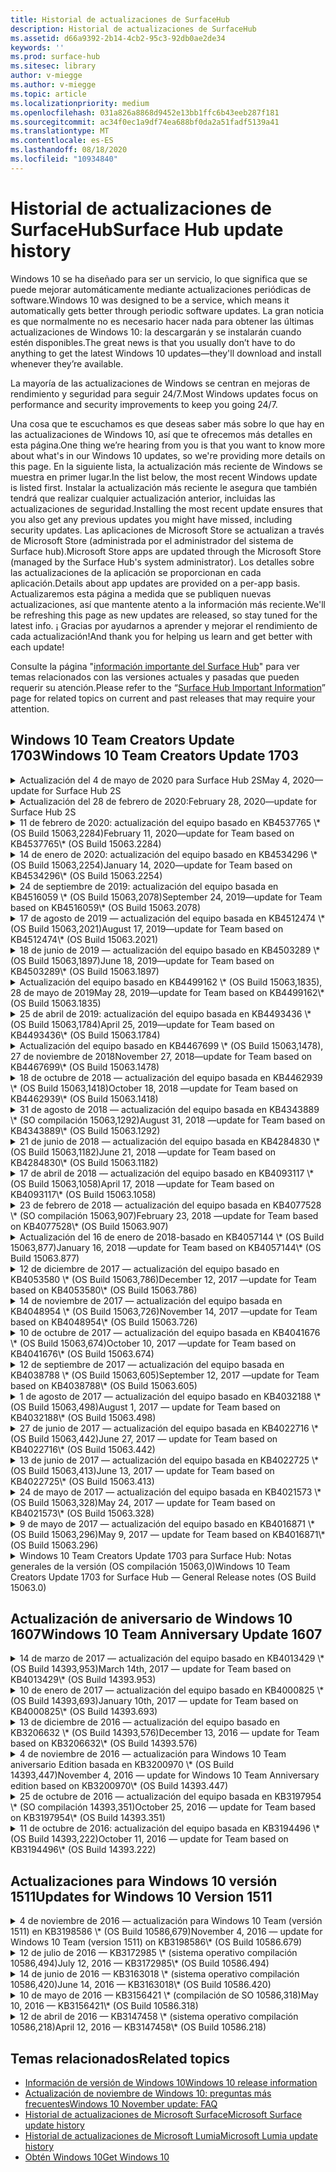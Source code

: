 ```yaml
---
title: Historial de actualizaciones de SurfaceHub
description: Historial de actualizaciones de SurfaceHub
ms.assetid: d66a9392-2b14-4cb2-95c3-92db0ae2de34
keywords: ''
ms.prod: surface-hub
ms.sitesec: library
author: v-miegge
ms.author: v-miegge
ms.topic: article
ms.localizationpriority: medium
ms.openlocfilehash: 031a826a8868d9452e13bb1ffc6b43eeb287f181
ms.sourcegitcommit: ac34f0ec1a9df74ea688bf0da2a51fadf5139a41
ms.translationtype: MT
ms.contentlocale: es-ES
ms.lasthandoff: 08/18/2020
ms.locfileid: "10934840"
---
```

# <span data-ttu-id="6ca84-103">Historial de actualizaciones de SurfaceHub</span><span class="sxs-lookup"><span data-stu-id="6ca84-103">Surface Hub update history</span></span>

<span data-ttu-id="6ca84-104">Windows 10 se ha diseñado para ser un servicio, lo que significa que se puede mejorar automáticamente mediante actualizaciones periódicas de software.</span><span class="sxs-lookup"><span data-stu-id="6ca84-104">Windows 10 was designed to be a service, which means it automatically gets better through periodic software updates.</span></span> <span data-ttu-id="6ca84-105">La gran noticia es que normalmente no es necesario hacer nada para obtener las últimas actualizaciones de Windows 10: la descargarán y se instalarán cuando estén disponibles.</span><span class="sxs-lookup"><span data-stu-id="6ca84-105">The great news is that you usually don’t have to do anything to get the latest Windows 10 updates—they'll download and install whenever they’re available.</span></span>

<span data-ttu-id="6ca84-106">La mayoría de las actualizaciones de Windows se centran en mejoras de rendimiento y seguridad para seguir 24/7.</span><span class="sxs-lookup"><span data-stu-id="6ca84-106">Most Windows updates focus on performance and security improvements to keep you going 24/7.</span></span>

<span data-ttu-id="6ca84-107">Una cosa que te escuchamos es que deseas saber más sobre lo que hay en las actualizaciones de Windows 10, así que te ofrecemos más detalles en esta página.</span><span class="sxs-lookup"><span data-stu-id="6ca84-107">One thing we’re hearing from you is that you want to know more about what's in our Windows 10 updates, so we're providing more details on this page.</span></span> <span data-ttu-id="6ca84-108">En la siguiente lista, la actualización más reciente de Windows se muestra en primer lugar.</span><span class="sxs-lookup"><span data-stu-id="6ca84-108">In the list below, the most recent Windows update is listed first.</span></span> <span data-ttu-id="6ca84-109">Instalar la actualización más reciente le asegura que también tendrá que realizar cualquier actualización anterior, incluidas las actualizaciones de seguridad.</span><span class="sxs-lookup"><span data-stu-id="6ca84-109">Installing the most recent update ensures that you also get any previous updates you might have missed, including security updates.</span></span> <span data-ttu-id="6ca84-110">Las aplicaciones de Microsoft Store se actualizan a través de Microsoft Store (administrada por el administrador del sistema de Surface hub).</span><span class="sxs-lookup"><span data-stu-id="6ca84-110">Microsoft Store apps are updated through the Microsoft Store (managed by the Surface Hub's system administrator).</span></span> <span data-ttu-id="6ca84-111">Los detalles sobre las actualizaciones de la aplicación se proporcionan en cada aplicación.</span><span class="sxs-lookup"><span data-stu-id="6ca84-111">Details about app updates are provided on a per-app basis.</span></span>
<span data-ttu-id="6ca84-112">Actualizaremos esta página a medida que se publiquen nuevas actualizaciones, así que mantente atento a la información más reciente.</span><span class="sxs-lookup"><span data-stu-id="6ca84-112">We'll be refreshing this page as new updates are released, so stay tuned for the latest info.</span></span> <span data-ttu-id="6ca84-113">¡ Gracias por ayudarnos a aprender y mejorar el rendimiento de cada actualización!</span><span class="sxs-lookup"><span data-stu-id="6ca84-113">And thank you for helping us learn and get better with each update!</span></span>

<span data-ttu-id="6ca84-114">Consulte la página "[información importante del Surface Hub](https://support.microsoft.com/products/surface-devices/surface-hub)" para ver temas relacionados con las versiones actuales y pasadas que pueden requerir su atención.</span><span class="sxs-lookup"><span data-stu-id="6ca84-114">Please refer to the “[Surface Hub Important Information](https://support.microsoft.com/products/surface-devices/surface-hub)” page for related topics on current and past releases that may require your attention.</span></span>

## <span data-ttu-id="6ca84-115">Windows 10 Team Creators Update 1703</span><span class="sxs-lookup"><span data-stu-id="6ca84-115">Windows 10 Team Creators Update 1703</span></span>

<details>
<summary><span data-ttu-id="6ca84-116">Actualización del 4 de mayo de 2020 para Surface Hub 2S</span><span class="sxs-lookup"><span data-stu-id="6ca84-116">May 4, 2020—update for Surface Hub 2S</span></span></summary>

<span data-ttu-id="6ca84-117">Esta actualización es específica de Surface Hub 2S y proporciona las actualizaciones de drivers y firmware que se describen a continuación:</span><span class="sxs-lookup"><span data-stu-id="6ca84-117">This update is specific to the Surface Hub 2S and provides the driver and firmware updates outlined below:</span></span>

* <span data-ttu-id="6ca84-118">Controlador de audio USB Surface-15.3.6.0</span><span class="sxs-lookup"><span data-stu-id="6ca84-118">Surface USB audio driver - 15.3.6.0</span></span>
  * <span data-ttu-id="6ca84-119">Mejora el rendimiento de audio direccional.</span><span class="sxs-lookup"><span data-stu-id="6ca84-119">Improves directional audio performance.</span></span>
* <span data-ttu-id="6ca84-120">Controlador de pantalla de audio Intel (R)-10.27.0.5</span><span class="sxs-lookup"><span data-stu-id="6ca84-120">Intel(R) display audio driver - 10.27.0.5</span></span>
  * <span data-ttu-id="6ca84-121">Mejora la pantalla compartida.</span><span class="sxs-lookup"><span data-stu-id="6ca84-121">Improves screen sharing scenarios.</span></span>
* <span data-ttu-id="6ca84-122">Controlador de gráficos Intel (R)-26.20.100.7263</span><span class="sxs-lookup"><span data-stu-id="6ca84-122">Intel(R) graphics driver - 26.20.100.7263</span></span>
  * <span data-ttu-id="6ca84-123">Mejora la estabilidad del sistema.</span><span class="sxs-lookup"><span data-stu-id="6ca84-123">Improves system stability.</span></span>
* <span data-ttu-id="6ca84-124">Controlador del sistema Surface: 1.7.139.0</span><span class="sxs-lookup"><span data-stu-id="6ca84-124">Surface System driver - 1.7.139.0</span></span>
  * <span data-ttu-id="6ca84-125">Mejora la estabilidad del sistema.</span><span class="sxs-lookup"><span data-stu-id="6ca84-125">Improves system stability.</span></span>
* <span data-ttu-id="6ca84-126">Actualización de firmware de Surface SMC-1.176.139.0</span><span class="sxs-lookup"><span data-stu-id="6ca84-126">Surface SMC Firmware update - 1.176.139.0</span></span>
  * <span data-ttu-id="6ca84-127">Mejora la estabilidad del sistema.</span><span class="sxs-lookup"><span data-stu-id="6ca84-127">Improves system stability.</span></span>
</details>

<details>
<summary><span data-ttu-id="6ca84-128">Actualización del 28 de febrero de 2020:</span><span class="sxs-lookup"><span data-stu-id="6ca84-128">February 28, 2020—update for Surface Hub 2S</span></span></summary>

<span data-ttu-id="6ca84-129">Esta actualización es específica de Surface Hub 2S y proporciona las actualizaciones de drivers y firmware que se describen a continuación:</span><span class="sxs-lookup"><span data-stu-id="6ca84-129">This update is specific to the Surface Hub 2S and provides the driver and firmware updates outlined below:</span></span>

* <span data-ttu-id="6ca84-130">Controlador de integración de superficie-13.46.139.0</span><span class="sxs-lookup"><span data-stu-id="6ca84-130">Surface Integration driver - 13.46.139.0</span></span> 
  * <span data-ttu-id="6ca84-131">Mejora los escenarios de brillo de la pantalla.</span><span class="sxs-lookup"><span data-stu-id="6ca84-131">Improves display brightness scenarios.</span></span>
* <span data-ttu-id="6ca84-132">Controlador de Intel (R) Management Engine Interface-1914.12.0.1256</span><span class="sxs-lookup"><span data-stu-id="6ca84-132">Intel(R) Management Engine Interface driver - 1914.12.0.1256</span></span>
  * <span data-ttu-id="6ca84-133">Mejora la estabilidad del sistema.</span><span class="sxs-lookup"><span data-stu-id="6ca84-133">Improves system stability.</span></span>
* <span data-ttu-id="6ca84-134">Actualización de firmware de Surface SMC-1.161.139.0</span><span class="sxs-lookup"><span data-stu-id="6ca84-134">Surface SMC Firmware update - 1.161.139.0</span></span>
  * <span data-ttu-id="6ca84-135">Mejora el rendimiento de la batería del lápiz.</span><span class="sxs-lookup"><span data-stu-id="6ca84-135">Improves pen battery performance.</span></span>
* <span data-ttu-id="6ca84-136">Actualización de Surface UEFI-694.2938.768.0</span><span class="sxs-lookup"><span data-stu-id="6ca84-136">Surface UEFI update - 694.2938.768.0</span></span>
  * <span data-ttu-id="6ca84-137">Mejora la estabilidad del sistema.</span><span class="sxs-lookup"><span data-stu-id="6ca84-137">Improves system stability.</span></span>
</details>

<details>
<summary><span data-ttu-id="6ca84-138">11 de febrero de 2020: actualización del equipo basado en KB4537765 \* (OS Build 15063,2284)</span><span class="sxs-lookup"><span data-stu-id="6ca84-138">February 11, 2020—update for Team based on KB4537765\* (OS Build 15063.2284)</span></span></summary>

<span data-ttu-id="6ca84-139">Esta actualización para Surface Hub incluye mejoras de calidad y correcciones de seguridad.</span><span class="sxs-lookup"><span data-stu-id="6ca84-139">This update to the Surface Hub includes quality improvements and security fixes.</span></span> <span data-ttu-id="6ca84-140">Las actualizaciones clave de Surface Hub, aún no resaltadas en el [historial de actualizaciones de Windows 10](https://support.microsoft.com/help/4018124/windows-10-update-history), incluyen:</span><span class="sxs-lookup"><span data-stu-id="6ca84-140">Key updates to Surface Hub, not already outlined in [Windows 10 Update History](https://support.microsoft.com/help/4018124/windows-10-update-history), include:</span></span>

* <span data-ttu-id="6ca84-141">Resuelve un problema por el que otros participantes no pueden oír correctamente el Hub 2S durante las llamadas de Skype empresarial.</span><span class="sxs-lookup"><span data-stu-id="6ca84-141">Resolves an issue where the Hub 2S cannot be heard well by other participants during Skype for Business calls.</span></span>
* <span data-ttu-id="6ca84-142">Mejora la confiabilidad en algunos escenarios de uso del idioma árabe, hebreo y de derecha a izquierda en Surface Hub.</span><span class="sxs-lookup"><span data-stu-id="6ca84-142">Improves reliability for some Arabic, Hebrew, and other RTL language usage scenarios on Surface Hub.</span></span>

<span data-ttu-id="6ca84-143">Consulte la guía del [Administrador de Surface Hub](https://docs.microsoft.com/surface-hub/) para habilitar o deshabilitar las características y los servicios del dispositivo.</span><span class="sxs-lookup"><span data-stu-id="6ca84-143">Please refer to the [Surface Hub Admin guide](https://docs.microsoft.com/surface-hub/) for enabling/disabling device features and services.</span></span><span data-ttu-id="6ca84-144">
\*[KB4537765](https://support.microsoft.com/help/4537765)</span><span class="sxs-lookup"><span data-stu-id="6ca84-144">
\*[KB4537765](https://support.microsoft.com/help/4537765)</span></span>
</details>

<details>
<summary><span data-ttu-id="6ca84-145">14 de enero de 2020: actualización del equipo basado en KB4534296 \* (OS Build 15063,2254)</span><span class="sxs-lookup"><span data-stu-id="6ca84-145">January 14, 2020—update for Team based on KB4534296\* (OS Build 15063.2254)</span></span></summary>

<span data-ttu-id="6ca84-146">Esta actualización para Surface Hub incluye mejoras de calidad y correcciones de seguridad.</span><span class="sxs-lookup"><span data-stu-id="6ca84-146">This update to the Surface Hub includes quality improvements and security fixes.</span></span> <span data-ttu-id="6ca84-147">Las actualizaciones clave de Surface Hub, aún no resaltadas en el [historial de actualizaciones de Windows 10](https://support.microsoft.com/help/4018124/windows-10-update-history), incluyen:</span><span class="sxs-lookup"><span data-stu-id="6ca84-147">Key updates to Surface Hub, not already outlined in [Windows 10 Update History](https://support.microsoft.com/help/4018124/windows-10-update-history), include:</span></span>

* <span data-ttu-id="6ca84-148">Soluciona un problema con la recopilación de registros de Microsoft Surface Hub 2S.</span><span class="sxs-lookup"><span data-stu-id="6ca84-148">Addresses an issue with log collection for Microsoft Surface Hub 2S.</span></span>

<span data-ttu-id="6ca84-149">Consulte la guía del [Administrador de Surface Hub](https://docs.microsoft.com/surface-hub/) para habilitar o deshabilitar las características y los servicios del dispositivo.</span><span class="sxs-lookup"><span data-stu-id="6ca84-149">Please refer to the [Surface Hub Admin guide](https://docs.microsoft.com/surface-hub/) for enabling/disabling device features and services.</span></span><span data-ttu-id="6ca84-150">
\*[KB4534296](https://support.microsoft.com/help/4534296)</span><span class="sxs-lookup"><span data-stu-id="6ca84-150">
\*[KB4534296](https://support.microsoft.com/help/4534296)</span></span>
</details>

<details>
<summary><span data-ttu-id="6ca84-151">24 de septiembre de 2019: actualización del equipo basada en KB4516059 \* (OS Build 15063,2078)</span><span class="sxs-lookup"><span data-stu-id="6ca84-151">September 24, 2019—update for Team based on KB4516059\*  (OS Build 15063.2078)</span></span></summary>

<span data-ttu-id="6ca84-152">Esta actualización para Surface Hub incluye mejoras de calidad y correcciones de seguridad.</span><span class="sxs-lookup"><span data-stu-id="6ca84-152">This update to the Surface Hub includes quality improvements and security fixes.</span></span> <span data-ttu-id="6ca84-153">Las actualizaciones clave de Surface Hub, aún no resaltadas en el [historial de actualizaciones de Windows 10](https://support.microsoft.com/help/4018124/windows-10-update-history), incluyen:</span><span class="sxs-lookup"><span data-stu-id="6ca84-153">Key updates to Surface Hub, not already outlined in [Windows 10 Update History](https://support.microsoft.com/help/4018124/windows-10-update-history), include:</span></span>

 * <span data-ttu-id="6ca84-154">Actualizar a la página de configuración de recuperación de Surface Hub 2S para reflejar de forma precisa las opciones de recuperación.</span><span class="sxs-lookup"><span data-stu-id="6ca84-154">Update to Surface Hub 2S Recovery Settings page to accurately reflect recovery options.</span></span>
 * <span data-ttu-id="6ca84-155">Actualizar a la pantalla de bienvenida de Surface Hub 2S para mejorar la reconocibilidad del dispositivo.</span><span class="sxs-lookup"><span data-stu-id="6ca84-155">Update to Surface Hub 2S Welcome screen to improve device recognizability.</span></span>
 * <span data-ttu-id="6ca84-156">Se ha solucionado un problema con el fondo del shell de equipo de Windows que se muestra incorrectamente.</span><span class="sxs-lookup"><span data-stu-id="6ca84-156">Addressed an issue with the Windows Team shell background displaying incorrectly.</span></span>
 * <span data-ttu-id="6ca84-157">Se ha solucionado un problema con la configuración del diseño del menú Inicio al configurarlo con la Directiva MDM.</span><span class="sxs-lookup"><span data-stu-id="6ca84-157">Addressed an issue with Start Menu layout persistence when configured using MDM policy.</span></span>
 * <span data-ttu-id="6ca84-158">Se ha corregido un problema en Microsoft Edge que se produce al explorar algunos sitios Web internos.</span><span class="sxs-lookup"><span data-stu-id="6ca84-158">Fixed an issue in Microsoft Edge that occurs when browsing some internal websites.</span></span>
 * <span data-ttu-id="6ca84-159">Se ha corregido un problema en Skype empresarial que se produce cuando se presenta en el modo de pantalla completa.</span><span class="sxs-lookup"><span data-stu-id="6ca84-159">Fixed an issue in Skype for Business that occurs when presenting in full-screen mode.</span></span>

<span data-ttu-id="6ca84-160">Consulte la guía del [Administrador de Surface Hub](https://docs.microsoft.com/surface-hub/) para habilitar o deshabilitar las características y los servicios del dispositivo.</span><span class="sxs-lookup"><span data-stu-id="6ca84-160">Please refer to the [Surface Hub Admin guide](https://docs.microsoft.com/surface-hub/) for enabling/disabling device features and services.</span></span><span data-ttu-id="6ca84-161">
\*[KB4503289](https://support.microsoft.com/help/4503289)</span><span class="sxs-lookup"><span data-stu-id="6ca84-161">
\*[KB4503289](https://support.microsoft.com/help/4503289)</span></span>
</details>

<details>
<summary><span data-ttu-id="6ca84-162">17 de agosto de 2019 — actualización del equipo basada en KB4512474 \* (OS Build 15063,2021)</span><span class="sxs-lookup"><span data-stu-id="6ca84-162">August 17, 2019—update for Team based on KB4512474\*  (OS Build 15063.2021)</span></span></summary>

<span data-ttu-id="6ca84-163">Esta actualización para Surface Hub incluye mejoras de calidad y correcciones de seguridad.</span><span class="sxs-lookup"><span data-stu-id="6ca84-163">This update to the Surface Hub includes quality improvements and security fixes.</span></span> <span data-ttu-id="6ca84-164">Las actualizaciones clave de Surface Hub, aún no resaltadas en el [historial de actualizaciones de Windows 10](https://support.microsoft.com/help/4018124/windows-10-update-history), incluyen:</span><span class="sxs-lookup"><span data-stu-id="6ca84-164">Key updates to Surface Hub, not already outlined in [Windows 10 Update History](https://support.microsoft.com/help/4018124/windows-10-update-history), include:</span></span>

 * <span data-ttu-id="6ca84-165">Garantiza que el video en el centro de configuración de 2 sea el modo "duplicado".</span><span class="sxs-lookup"><span data-stu-id="6ca84-165">Ensures that Video Out on Hub 2S defaults to "Duplicate" mode.</span></span>
 * <span data-ttu-id="6ca84-166">Mejora la fiabilidad en algunos escenarios de uso del idioma árabe en Surface Hub.</span><span class="sxs-lookup"><span data-stu-id="6ca84-166">Improves reliability for some Arabic language usage scenarios on Surface Hub.</span></span>

<span data-ttu-id="6ca84-167">Consulte la guía del [Administrador de Surface Hub](https://docs.microsoft.com/surface-hub/) para habilitar o deshabilitar las características y los servicios del dispositivo.</span><span class="sxs-lookup"><span data-stu-id="6ca84-167">Please refer to the [Surface Hub Admin guide](https://docs.microsoft.com/surface-hub/) for enabling/disabling device features and services.</span></span><span data-ttu-id="6ca84-168">
\*[KB4503289](https://support.microsoft.com/help/4503289)</span><span class="sxs-lookup"><span data-stu-id="6ca84-168">
\*[KB4503289](https://support.microsoft.com/help/4503289)</span></span>
 </details>

<details>
<summary><span data-ttu-id="6ca84-169">18 de junio de 2019 — actualización del equipo basado en KB4503289 \* (OS Build 15063,1897)</span><span class="sxs-lookup"><span data-stu-id="6ca84-169">June 18, 2019—update for Team based on KB4503289\*  (OS Build 15063.1897)</span></span></summary>

<span data-ttu-id="6ca84-170">Esta actualización para Surface Hub incluye mejoras de calidad y correcciones de seguridad.</span><span class="sxs-lookup"><span data-stu-id="6ca84-170">This update to the Surface Hub includes quality improvements and security fixes.</span></span> <span data-ttu-id="6ca84-171">Las actualizaciones clave de Surface Hub, aún no resaltadas en el [historial de actualizaciones de Windows 10](https://support.microsoft.com/help/4018124/windows-10-update-history), incluyen:</span><span class="sxs-lookup"><span data-stu-id="6ca84-171">Key updates to Surface Hub, not already outlined in [Windows 10 Update History](https://support.microsoft.com/help/4018124/windows-10-update-history), include:</span></span>

* <span data-ttu-id="6ca84-172">Soluciona un problema que impide que un usuario inicie sesión en un dispositivo Surface Hub de Microsoft con una cuenta de Azure Active Directory.</span><span class="sxs-lookup"><span data-stu-id="6ca84-172">Addresses an issue preventing a user from signing in to a Microsoft Surface Hub device with an Azure Active Directory account.</span></span> <span data-ttu-id="6ca84-173">Este problema se produce porque una sesión anterior no finalizó correctamente.</span><span class="sxs-lookup"><span data-stu-id="6ca84-173">This issue occurs because a previous session did not end successfully.</span></span>
* <span data-ttu-id="6ca84-174">Agrega compatibilidad con conexiones TLS 1,2 a proveedores de identidades y Exchange en escenarios de configuración de cuentas de dispositivos.</span><span class="sxs-lookup"><span data-stu-id="6ca84-174">Adds support for TLS 1.2 connections to identity providers and Exchange in device account setup scenarios.</span></span>
* <span data-ttu-id="6ca84-175">Correcciones para mejorar la confiabilidad de la aplicación de diagnóstico de hardware en Hub 2S.</span><span class="sxs-lookup"><span data-stu-id="6ca84-175">Fixes to improve reliability of Hardware Diagnostic App on Hub 2S.</span></span> 
* <span data-ttu-id="6ca84-176">Corrección para mejorar la coherencia de la experiencia de configuración de primera ejecución en Hub 2S.</span><span class="sxs-lookup"><span data-stu-id="6ca84-176">Fix to improve consistency of first-run setup experience on Hub 2S.</span></span> 

<span data-ttu-id="6ca84-177">Consulte la guía del [Administrador de Surface Hub](https://docs.microsoft.com/surface-hub/) para habilitar o deshabilitar las características y los servicios del dispositivo.</span><span class="sxs-lookup"><span data-stu-id="6ca84-177">Please refer to the [Surface Hub Admin guide](https://docs.microsoft.com/surface-hub/) for enabling/disabling device features and services.</span></span><span data-ttu-id="6ca84-178">
\*[KB4503289](https://support.microsoft.com/help/4503289)</span><span class="sxs-lookup"><span data-stu-id="6ca84-178">
\*[KB4503289](https://support.microsoft.com/help/4503289)</span></span>
</details>

<details>
<summary><span data-ttu-id="6ca84-179">Actualización del equipo basado en KB4499162 \* (OS Build 15063,1835), 28 de mayo de 2019</span><span class="sxs-lookup"><span data-stu-id="6ca84-179">May 28, 2019—update for Team based on KB4499162\*  (OS Build 15063.1835)</span></span></summary>

<span data-ttu-id="6ca84-180">Esta actualización para Surface Hub incluye mejoras de calidad y correcciones de seguridad.</span><span class="sxs-lookup"><span data-stu-id="6ca84-180">This update to the Surface Hub includes quality improvements and security fixes.</span></span> <span data-ttu-id="6ca84-181">Las actualizaciones clave de Surface Hub, aún no resaltadas en el [historial de actualizaciones de Windows 10](https://support.microsoft.com/help/4018124/windows-10-update-history), incluyen:</span><span class="sxs-lookup"><span data-stu-id="6ca84-181">Key updates to Surface Hub, not already outlined in [Windows 10 Update History](https://support.microsoft.com/help/4018124/windows-10-update-history), include:</span></span>

* <span data-ttu-id="6ca84-182">Garantiza que a los usuarios de Surface Hub no se les solicite que introduzcan las credenciales de proxy después de habilitar la característica "usar credenciales de cuenta de dispositivo".</span><span class="sxs-lookup"><span data-stu-id="6ca84-182">Ensures that Surface Hub users aren't prompted to enter proxy credentials after the "Use device account credentials" feature has been enabled.</span></span>
* <span data-ttu-id="6ca84-183">Resuelve un problema por el que las conexiones de Skype fallan periódicamente porque el audio o vídeo no está usando el proxy correcto.</span><span class="sxs-lookup"><span data-stu-id="6ca84-183">Resolves an issue where Skype connections fail periodically because audio/video isn't using the correct proxy.</span></span>
* <span data-ttu-id="6ca84-184">Agrega compatibilidad con TLS 1,2 en Skype empresarial.</span><span class="sxs-lookup"><span data-stu-id="6ca84-184">Adds support for TLS 1.2 in Skype for Business.</span></span>
* <span data-ttu-id="6ca84-185">Resuelve un error de conexión SIP en el cliente de Skype cuando el servidor de Skype tiene deshabilitado TLS 1,0 o TLS 1,1.</span><span class="sxs-lookup"><span data-stu-id="6ca84-185">Resolves a SIP connection failure in the Skype client when the Skype server has TLS 1.0 or TLS 1.1 disabled.</span></span>

<span data-ttu-id="6ca84-186">Consulte la guía del [Administrador de Surface Hub](https://docs.microsoft.com/surface-hub/) para habilitar o deshabilitar las características y los servicios del dispositivo.</span><span class="sxs-lookup"><span data-stu-id="6ca84-186">Please refer to the [Surface Hub Admin guide](https://docs.microsoft.com/surface-hub/) for enabling/disabling device features and services.</span></span><span data-ttu-id="6ca84-187">
\*[KB4499162](https://support.microsoft.com/help/4499162)</span><span class="sxs-lookup"><span data-stu-id="6ca84-187">
\*[KB4499162](https://support.microsoft.com/help/4499162)</span></span>
</details>

<details>
<summary><span data-ttu-id="6ca84-188">25 de abril de 2019: actualización del equipo basada en KB4493436 \* (OS Build 15063,1784)</span><span class="sxs-lookup"><span data-stu-id="6ca84-188">April 25, 2019—update for Team based on KB4493436\*  (OS Build 15063.1784)</span></span></summary>

<span data-ttu-id="6ca84-189">Esta actualización para Surface Hub incluye mejoras de calidad y correcciones de seguridad.</span><span class="sxs-lookup"><span data-stu-id="6ca84-189">This update to the Surface Hub includes quality improvements and security fixes.</span></span> <span data-ttu-id="6ca84-190">Las actualizaciones clave de Surface Hub, aún no resaltadas en el [historial de actualizaciones de Windows 10](https://support.microsoft.com/help/4018124/windows-10-update-history), incluyen:</span><span class="sxs-lookup"><span data-stu-id="6ca84-190">Key updates to Surface Hub, not already outlined in [Windows 10 Update History](https://support.microsoft.com/help/4018124/windows-10-update-history), include:</span></span>

* <span data-ttu-id="6ca84-191">Resuelve el problema de sincronización de audio y vídeo con algunos dispositivos USB que están conectados al Surface Hub.</span><span class="sxs-lookup"><span data-stu-id="6ca84-191">Resolves video and audio sync issue with some USB devices that are connected to the Surface Hub.</span></span>

<span data-ttu-id="6ca84-192">Consulte la guía del [Administrador de Surface Hub](https://docs.microsoft.com/surface-hub/) para habilitar o deshabilitar las características y los servicios del dispositivo.</span><span class="sxs-lookup"><span data-stu-id="6ca84-192">Please refer to the [Surface Hub Admin guide](https://docs.microsoft.com/surface-hub/) for enabling/disabling device features and services.</span></span><span data-ttu-id="6ca84-193">
\*[KB4493436](https://support.microsoft.com/help/4493436)</span><span class="sxs-lookup"><span data-stu-id="6ca84-193">
\*[KB4493436](https://support.microsoft.com/help/4493436)</span></span>
</details>

<details>
<summary><span data-ttu-id="6ca84-194">Actualización del equipo basado en KB4467699 \* (OS Build 15063,1478), 27 de noviembre de 2018</span><span class="sxs-lookup"><span data-stu-id="6ca84-194">November 27, 2018—update for Team based on KB4467699\*  (OS Build 15063.1478)</span></span></summary>

<span data-ttu-id="6ca84-195">Esta actualización para Surface Hub incluye mejoras de calidad y correcciones de seguridad.</span><span class="sxs-lookup"><span data-stu-id="6ca84-195">This update to the Surface Hub includes quality improvements and security fixes.</span></span> <span data-ttu-id="6ca84-196">Las actualizaciones clave de Surface Hub, aún no resaltadas en el [historial de actualizaciones de Windows 10](https://support.microsoft.com/help/4018124/windows-10-update-history), incluyen:</span><span class="sxs-lookup"><span data-stu-id="6ca84-196">Key updates to Surface Hub, not already outlined in [Windows 10 Update History](https://support.microsoft.com/help/4018124/windows-10-update-history), include:</span></span>

* <span data-ttu-id="6ca84-197">Soluciona un problema que impide que algunos usuarios inicien sesión en "mis reuniones y archivos".</span><span class="sxs-lookup"><span data-stu-id="6ca84-197">Addresses an issue that prevents some users from Signing-In to “My Meetings and Files.”</span></span>

<span data-ttu-id="6ca84-198">Consulte la guía del [Administrador de Surface Hub](https://docs.microsoft.com/surface-hub/) para habilitar o deshabilitar las características y los servicios del dispositivo.</span><span class="sxs-lookup"><span data-stu-id="6ca84-198">Please refer to the [Surface Hub Admin guide](https://docs.microsoft.com/surface-hub/) for enabling/disabling device features and services.</span></span><span data-ttu-id="6ca84-199">
\*[KBKB4467699](https://support.microsoft.com/help/KB4467699)</span><span class="sxs-lookup"><span data-stu-id="6ca84-199">
\*[KBKB4467699](https://support.microsoft.com/help/KB4467699)</span></span>
</details>

<details>
<summary><span data-ttu-id="6ca84-200">18 de octubre de 2018 — actualización del equipo basada en KB4462939 \* (OS Build 15063,1418)</span><span class="sxs-lookup"><span data-stu-id="6ca84-200">October 18, 2018 —update for Team based on KB4462939\*  (OS Build 15063.1418)</span></span></summary>

<span data-ttu-id="6ca84-201">Esta actualización para Surface Hub incluye mejoras de calidad y correcciones de seguridad.</span><span class="sxs-lookup"><span data-stu-id="6ca84-201">This update to the Surface Hub includes quality improvements and security fixes.</span></span> <span data-ttu-id="6ca84-202">Las actualizaciones clave de Surface Hub, aún no resaltadas en el [historial de actualizaciones de Windows 10](https://support.microsoft.com/help/4018124/windows-10-update-history), incluyen:</span><span class="sxs-lookup"><span data-stu-id="6ca84-202">Key updates to Surface Hub, not already outlined in [Windows 10 Update History](https://support.microsoft.com/help/4018124/windows-10-update-history), include:</span></span>

* <span data-ttu-id="6ca84-203">Soluciones de Skype para empresas:</span><span class="sxs-lookup"><span data-stu-id="6ca84-203">Skype for Business fixes:</span></span> 
  * <span data-ttu-id="6ca84-204">Resuelve el problema de conexión de Skype empresarial al volver de la suspensión.</span><span class="sxs-lookup"><span data-stu-id="6ca84-204">Resolves Skype for Business connection issue when resuming from sleep</span></span>
  * <span data-ttu-id="6ca84-205">Resuelve el problema de conexión de red de Skype empresarial cuando el dispositivo está conectado a Internet.</span><span class="sxs-lookup"><span data-stu-id="6ca84-205">Resolves Skype for Business network connection issue, when device is connected to Internet</span></span>
  * <span data-ttu-id="6ca84-206">Resuelve el bloqueo de Skype empresarial al buscar usuarios desde el directorio</span><span class="sxs-lookup"><span data-stu-id="6ca84-206">Resolves Skype for Business crash when searching for users from directory</span></span>
* <span data-ttu-id="6ca84-207">Resuelve el problema por el que el concentrador informa por error de "no hay conexión a Internet" en los entornos de proxy empresarial.</span><span class="sxs-lookup"><span data-stu-id="6ca84-207">Resolves issue where the Hub mistakenly reports “No Internet connection” in enterprise proxy environments.</span></span>
* <span data-ttu-id="6ca84-208">Implementó una característica que permite a los clientes realizar una nueva experiencia de pizarra.</span><span class="sxs-lookup"><span data-stu-id="6ca84-208">Implemented a feature allowing customers to op-in to a new Whiteboard experience.</span></span>

<span data-ttu-id="6ca84-209">Consulte la guía del [Administrador de Surface Hub](https://docs.microsoft.com/surface-hub/) para habilitar o deshabilitar las características y los servicios del dispositivo.</span><span class="sxs-lookup"><span data-stu-id="6ca84-209">Please refer to the [Surface Hub Admin guide](https://docs.microsoft.com/surface-hub/) for enabling/disabling device features and services.</span></span><span data-ttu-id="6ca84-210">
\*[KB4462939](https://support.microsoft.com/help/4462939)</span><span class="sxs-lookup"><span data-stu-id="6ca84-210">
\*[KB4462939](https://support.microsoft.com/help/4462939)</span></span>
</details>

<details>
<summary><span data-ttu-id="6ca84-211">31 de agosto de 2018 — actualización del equipo basada en KB4343889 \* (SO compilación 15063,1292)</span><span class="sxs-lookup"><span data-stu-id="6ca84-211">August 31, 2018 —update for Team based on KB4343889\* (OS Build 15063.1292)</span></span></summary>

<span data-ttu-id="6ca84-212">Esta actualización para Surface Hub incluye mejoras de calidad y correcciones de seguridad.</span><span class="sxs-lookup"><span data-stu-id="6ca84-212">This update to the Surface Hub includes quality improvements and security fixes.</span></span> <span data-ttu-id="6ca84-213">Las actualizaciones clave de Surface Hub, aún no resaltadas en el [historial de actualizaciones de Windows 10](https://support.microsoft.com/help/4018124/windows-10-update-history), incluyen:</span><span class="sxs-lookup"><span data-stu-id="6ca84-213">Key updates to Surface Hub, not already outlined in [Windows 10 Update History](https://support.microsoft.com/help/4018124/windows-10-update-history), include:</span></span>

* <span data-ttu-id="6ca84-214">Agrega compatibilidad con Microsoft Teams</span><span class="sxs-lookup"><span data-stu-id="6ca84-214">Adds support for Microsoft Teams</span></span>
* <span data-ttu-id="6ca84-215">Resuelve el problema de administración de tareas con el registro de Intune</span><span class="sxs-lookup"><span data-stu-id="6ca84-215">Resolves task management issue with Intune registration</span></span>
* <span data-ttu-id="6ca84-216">Permite a los administradores deshabilitar la mensajería instantánea y los servicios de correo electrónico para el concentrador</span><span class="sxs-lookup"><span data-stu-id="6ca84-216">Enables Administrators to disable Instant Messaging and Email services for the Hub</span></span>
* <span data-ttu-id="6ca84-217">Correcciones de errores adicionales y mejoras de confiabilidad para la aplicación Surface Hub de Skype empresarial</span><span class="sxs-lookup"><span data-stu-id="6ca84-217">Additional bug fixes and reliability improvements for the Surface Hub Skype for Business App</span></span>

<span data-ttu-id="6ca84-218">Consulte la guía del [Administrador de Surface Hub](https://docs.microsoft.com/surface-hub/) para habilitar o deshabilitar las características y los servicios del dispositivo.</span><span class="sxs-lookup"><span data-stu-id="6ca84-218">Please refer to the [Surface Hub Admin guide](https://docs.microsoft.com/surface-hub/) for enabling/disabling device features and services.</span></span><span data-ttu-id="6ca84-219">
\*[KB4343889](https://support.microsoft.com/help/4343889)</span><span class="sxs-lookup"><span data-stu-id="6ca84-219">
\*[KB4343889](https://support.microsoft.com/help/4343889)</span></span>
</details>

<details>
<summary><span data-ttu-id="6ca84-220">21 de junio de 2018 — actualización del equipo basada en KB4284830 \* (OS Build 15063,1182)</span><span class="sxs-lookup"><span data-stu-id="6ca84-220">June 21, 2018 —update for Team based on KB4284830\* (OS Build 15063.1182)</span></span></summary>

<span data-ttu-id="6ca84-221">Esta actualización para Surface Hub incluye mejoras de calidad y correcciones de seguridad.</span><span class="sxs-lookup"><span data-stu-id="6ca84-221">This update to the Surface Hub includes quality improvements and security fixes.</span></span> <span data-ttu-id="6ca84-222">Las actualizaciones clave de Surface Hub, aún no resaltadas en el [historial de actualizaciones de Windows 10](https://support.microsoft.com/help/4018124/windows-10-update-history), incluyen:</span><span class="sxs-lookup"><span data-stu-id="6ca84-222">Key updates to Surface Hub, not already outlined in [Windows 10 Update History](https://support.microsoft.com/help/4018124/windows-10-update-history), include:</span></span>

* <span data-ttu-id="6ca84-223">Cambio de telemetría para apoyar los requisitos de RGPD en EMEA</span><span class="sxs-lookup"><span data-stu-id="6ca84-223">Telemetry change in support of GDPR requirements in EMEA</span></span>

<span data-ttu-id="6ca84-224">Consulte la guía del [Administrador de Surface Hub](https://docs.microsoft.com/surface-hub/) para habilitar o deshabilitar las características y los servicios del dispositivo.</span><span class="sxs-lookup"><span data-stu-id="6ca84-224">Please refer to the [Surface Hub Admin guide](https://docs.microsoft.com/surface-hub/) for enabling/disabling device features and services.</span></span><span data-ttu-id="6ca84-225">
\*[KB4284830](https://support.microsoft.com/help/KB4284830)</span><span class="sxs-lookup"><span data-stu-id="6ca84-225">
\*[KB4284830](https://support.microsoft.com/help/KB4284830)</span></span>
</details>

<details>
<summary><span data-ttu-id="6ca84-226">17 de abril de 2018 — actualización del equipo basado en KB4093117 \* (OS Build 15063,1058)</span><span class="sxs-lookup"><span data-stu-id="6ca84-226">April 17, 2018 —update for Team based on KB4093117\* (OS Build 15063.1058)</span></span></summary>

<span data-ttu-id="6ca84-227">Esta actualización para Surface Hub incluye mejoras de calidad y correcciones de seguridad.</span><span class="sxs-lookup"><span data-stu-id="6ca84-227">This update to the Surface Hub includes quality improvements and security fixes.</span></span> <span data-ttu-id="6ca84-228">Las actualizaciones clave de Surface Hub, aún no resaltadas en el [historial de actualizaciones de Windows 10](https://support.microsoft.com/help/4018124/windows-10-update-history), incluyen:</span><span class="sxs-lookup"><span data-stu-id="6ca84-228">Key updates to Surface Hub, not already outlined in [Windows 10 Update History](https://support.microsoft.com/help/4018124/windows-10-update-history), include:</span></span>

* <span data-ttu-id="6ca84-229">Resuelve un problema de proyección por cable</span><span class="sxs-lookup"><span data-stu-id="6ca84-229">Resolves a wired projection issue</span></span>
* <span data-ttu-id="6ca84-230">Habilita la actualización masiva para determinadas directivas de MDM (administración de dispositivos móviles)</span><span class="sxs-lookup"><span data-stu-id="6ca84-230">Enables bulk update for certain MDM (Mobile Device Management) policies</span></span>
* <span data-ttu-id="6ca84-231">Resuelve el problema de marcador telefónico con llamadas internacionales</span><span class="sxs-lookup"><span data-stu-id="6ca84-231">Resolves phone dialer issue with international calls</span></span>
* <span data-ttu-id="6ca84-232">Soluciona el problema de resolución de la imagen cuando dos hubs de Surface se unen a la misma reunión</span><span class="sxs-lookup"><span data-stu-id="6ca84-232">Addresses image resolution issue when 2 Surface Hubs join the same meeting</span></span>
* <span data-ttu-id="6ca84-233">Resuelve el error de administración de certificados de OMS (Operations Management Suite)</span><span class="sxs-lookup"><span data-stu-id="6ca84-233">Resolves OMS (Operations Management Suite) certificate handling error</span></span>
* <span data-ttu-id="6ca84-234">Soluciona un problema de seguridad al limpiar al final de una sesión</span><span class="sxs-lookup"><span data-stu-id="6ca84-234">Addresses a security issue when cleaning up at the end of a session</span></span>
* <span data-ttu-id="6ca84-235">Se trata de la emisión de Miracast, cuando Surface Hub se especifica para los canales 149 a 165</span><span class="sxs-lookup"><span data-stu-id="6ca84-235">Addresses Miracast issue, when Surface Hub is specified to channels 149 through 165</span></span>
  * <span data-ttu-id="6ca84-236">Los canales 149 a 165 seguirán siendo inutilizables en Europa, Japón o Israel a causa de las normativas gubernamentales regionales</span><span class="sxs-lookup"><span data-stu-id="6ca84-236">Channels 149 through 165 will continue to be unusable in Europe, Japan or Israel due to regional governmental regulations</span></span>

<span data-ttu-id="6ca84-237">Consulte la guía del [Administrador de Surface Hub](https://docs.microsoft.com/surface-hub/) para habilitar o deshabilitar las características y los servicios del dispositivo.</span><span class="sxs-lookup"><span data-stu-id="6ca84-237">Please refer to the [Surface Hub Admin guide](https://docs.microsoft.com/surface-hub/) for enabling/disabling device features and services.</span></span><span data-ttu-id="6ca84-238">
\*[KB4093117](https://support.microsoft.com/help/4093117)</span><span class="sxs-lookup"><span data-stu-id="6ca84-238">
\*[KB4093117](https://support.microsoft.com/help/4093117)</span></span>
</details>

<details>
<summary><span data-ttu-id="6ca84-239">23 de febrero de 2018 — actualización del equipo basada en KB4077528 \* (SO compilación 15063,907)</span><span class="sxs-lookup"><span data-stu-id="6ca84-239">February 23, 2018 —update for Team based on KB4077528\* (OS Build 15063.907)</span></span></summary>

<span data-ttu-id="6ca84-240">Esta actualización para Surface Hub incluye mejoras de calidad y correcciones de seguridad.</span><span class="sxs-lookup"><span data-stu-id="6ca84-240">This update to the Surface Hub includes quality improvements and security fixes.</span></span> <span data-ttu-id="6ca84-241">Las actualizaciones clave de Surface Hub, aún no resaltadas en el [historial de actualizaciones de Windows 10](https://support.microsoft.com/help/4018124/windows-10-update-history), incluyen:</span><span class="sxs-lookup"><span data-stu-id="6ca84-241">Key updates to Surface Hub, not already outlined in [Windows 10 Update History](https://support.microsoft.com/help/4018124/windows-10-update-history), include:</span></span>

* <span data-ttu-id="6ca84-242">Se ha resuelto un problema que hacía que la configuración de MDM no se aplicara correctamente</span><span class="sxs-lookup"><span data-stu-id="6ca84-242">Resolved an issue where MDM settings were not being correctly applied</span></span>
* <span data-ttu-id="6ca84-243">Proceso de limpieza mejorado</span><span class="sxs-lookup"><span data-stu-id="6ca84-243">Improved Cleanup process</span></span>

<span data-ttu-id="6ca84-244">Consulte la guía del [Administrador de Surface Hub](https://docs.microsoft.com/surface-hub/) para habilitar o deshabilitar las características y los servicios del dispositivo.</span><span class="sxs-lookup"><span data-stu-id="6ca84-244">Please refer to the [Surface Hub Admin guide](https://docs.microsoft.com/surface-hub/) for enabling/disabling device features and services.</span></span><span data-ttu-id="6ca84-245">
\*[KB4077528](https://support.microsoft.com/help/4077528)</span><span class="sxs-lookup"><span data-stu-id="6ca84-245">
\*[KB4077528](https://support.microsoft.com/help/4077528)</span></span>
</details>

<details>
<summary><span data-ttu-id="6ca84-246">Actualización del 16 de enero de 2018-basado en KB4057144 \* (OS Build 15063,877)</span><span class="sxs-lookup"><span data-stu-id="6ca84-246">January 16, 2018 —update for Team based on KB4057144\* (OS Build 15063.877)</span></span></summary>

<span data-ttu-id="6ca84-247">Esta actualización para Surface Hub incluye mejoras de calidad y correcciones de seguridad.</span><span class="sxs-lookup"><span data-stu-id="6ca84-247">This update to the Surface Hub includes quality improvements and security fixes.</span></span> <span data-ttu-id="6ca84-248">Las actualizaciones clave de Surface Hub, aún no resaltadas en el [historial de actualizaciones de Windows 10](https://support.microsoft.com/help/4018124/windows-10-update-history), incluyen:</span><span class="sxs-lookup"><span data-stu-id="6ca84-248">Key updates to Surface Hub, not already outlined in [Windows 10 Update History](https://support.microsoft.com/help/4018124/windows-10-update-history), include:</span></span>

* <span data-ttu-id="6ca84-249">Agrega la capacidad de administrar el diseño del icono del menú Inicio a través de MDM</span><span class="sxs-lookup"><span data-stu-id="6ca84-249">Adds ability to manage Start Menu tile layout via MDM</span></span>
* <span data-ttu-id="6ca84-250">Corrección de errores de MDM en la configuración de la rotación de contraseña</span><span class="sxs-lookup"><span data-stu-id="6ca84-250">MDM bug fix on password rotation configuration</span></span>

<span data-ttu-id="6ca84-251">Consulte la guía del [Administrador de Surface Hub](https://docs.microsoft.com/surface-hub/) para habilitar o deshabilitar las características y los servicios del dispositivo.</span><span class="sxs-lookup"><span data-stu-id="6ca84-251">Please refer to the [Surface Hub Admin guide](https://docs.microsoft.com/surface-hub/) for enabling/disabling device features and services.</span></span><span data-ttu-id="6ca84-252">
\*[KB4057144](https://support.microsoft.com/help/4057144)</span><span class="sxs-lookup"><span data-stu-id="6ca84-252">
\*[KB4057144](https://support.microsoft.com/help/4057144)</span></span>
</details>

<details>
<summary><span data-ttu-id="6ca84-253">12 de diciembre de 2017 — actualización del equipo basado en KB4053580 \* (OS Build 15063,786)</span><span class="sxs-lookup"><span data-stu-id="6ca84-253">December 12, 2017 —update for Team based on KB4053580\* (OS Build 15063.786)</span></span></summary>

<span data-ttu-id="6ca84-254">Esta actualización para Surface Hub incluye mejoras de calidad y correcciones de seguridad.</span><span class="sxs-lookup"><span data-stu-id="6ca84-254">This update to the Surface Hub includes quality improvements and security fixes.</span></span> <span data-ttu-id="6ca84-255">Las actualizaciones clave de Surface Hub, aún no resaltadas en el [historial de actualizaciones de Windows 10](https://support.microsoft.com/help/4018124/windows-10-update-history), incluyen:</span><span class="sxs-lookup"><span data-stu-id="6ca84-255">Key updates to Surface Hub, not already outlined in [Windows 10 Update History](https://support.microsoft.com/help/4018124/windows-10-update-history), include:</span></span>

* <span data-ttu-id="6ca84-256">Resuelve los destellos de video de la cámara (desgarro o parpadeo) durante las llamadas de Skype empresarial</span><span class="sxs-lookup"><span data-stu-id="6ca84-256">Resolves camera video flashes (tearing or flickers) during Skype for Business calls</span></span>
* <span data-ttu-id="6ca84-257">Resuelve el problema de identificación de SSD del centro de notificaciones</span><span class="sxs-lookup"><span data-stu-id="6ca84-257">Resolves Notification Center SSD ID issue</span></span>

<span data-ttu-id="6ca84-258">Consulte la guía del [Administrador de Surface Hub](https://docs.microsoft.com/surface-hub/) para habilitar o deshabilitar las características y los servicios del dispositivo.</span><span class="sxs-lookup"><span data-stu-id="6ca84-258">Please refer to the [Surface Hub Admin guide](https://docs.microsoft.com/surface-hub/) for enabling/disabling device features and services.</span></span><span data-ttu-id="6ca84-259">
\*[KB4053580](https://support.microsoft.com/help/4053580)</span><span class="sxs-lookup"><span data-stu-id="6ca84-259">
\*[KB4053580](https://support.microsoft.com/help/4053580)</span></span>
</details>

<details>
<summary><span data-ttu-id="6ca84-260">14 de noviembre de 2017 — actualización del equipo basada en KB4048954 \* (OS Build 15063,726)</span><span class="sxs-lookup"><span data-stu-id="6ca84-260">November 14, 2017 —update for Team based on KB4048954\* (OS Build 15063.726)</span></span></summary>

<span data-ttu-id="6ca84-261">Esta actualización para Surface Hub incluye mejoras de calidad y correcciones de seguridad.</span><span class="sxs-lookup"><span data-stu-id="6ca84-261">This update to the Surface Hub includes quality improvements and security fixes.</span></span> <span data-ttu-id="6ca84-262">Las actualizaciones clave de Surface Hub, aún no resaltadas en el [historial de actualizaciones de Windows 10](https://support.microsoft.com/help/4018124/windows-10-update-history), incluyen:</span><span class="sxs-lookup"><span data-stu-id="6ca84-262">Key updates to Surface Hub, not already outlined in [Windows 10 Update History](https://support.microsoft.com/help/4018124/windows-10-update-history), include:</span></span>

* <span data-ttu-id="6ca84-263">Actualización de características que permite a los clientes habilitar la autenticación de red cableada de 802.1 x mediante la Directiva MDM.</span><span class="sxs-lookup"><span data-stu-id="6ca84-263">Feature update that allows customers to enable 802.1x wired network authentication using MDM policy.</span></span>
* <span data-ttu-id="6ca84-264">Actualización de características que permite a los usuarios seleccionar de forma dinámica una aplicación de su elección al abrir un archivo.</span><span class="sxs-lookup"><span data-stu-id="6ca84-264">A feature update that enables users to dynamically select an application of their choice when opening a file.</span></span>
* <span data-ttu-id="6ca84-265">Corrección que garantiza que finalizar la limpieza de la sesión elimina completamente todas las conexiones entre la cuenta del usuario y el dispositivo.</span><span class="sxs-lookup"><span data-stu-id="6ca84-265">Fix that ensures that End Session cleanup fully removes all connections between the user’s account and the device.</span></span>
* <span data-ttu-id="6ca84-266">Corrección de rendimiento que mejora el tiempo de limpieza y el tiempo de conexión de Miracast.</span><span class="sxs-lookup"><span data-stu-id="6ca84-266">Performance fix that improves cleanup time as well as Miracast connection time.</span></span>
* <span data-ttu-id="6ca84-267">Presenta la sencilla utilización de la autenticación durante las reuniones ad-Hock.</span><span class="sxs-lookup"><span data-stu-id="6ca84-267">Introduces Easy Authentication utilization during ad-hock meetings.</span></span>
* <span data-ttu-id="6ca84-268">Corrección que garantiza que los componentes de servicio usen el mismo proxy configurado en el dispositivo.</span><span class="sxs-lookup"><span data-stu-id="6ca84-268">Fix that ensures service components to use the same proxy that is configured across the device.</span></span>
* <span data-ttu-id="6ca84-269">Reduce y protege minuciosamente la telemetría transmitida por el dispositivo, lo que reduce el uso del ancho de banda.</span><span class="sxs-lookup"><span data-stu-id="6ca84-269">Reduces and more thoroughly secures the telemetry transmitted by the device, reducing bandwidth utilization.</span></span>
* <span data-ttu-id="6ca84-270">Habilita una característica que permite a los usuarios enviar comentarios a Microsoft después de que concluya una reunión.</span><span class="sxs-lookup"><span data-stu-id="6ca84-270">Enables a feature allowing users to provide feedback to Microsoft after a meeting concludes.</span></span>

<span data-ttu-id="6ca84-271">Consulte la guía del [Administrador de Surface Hub](https://docs.microsoft.com/surface-hub/) para habilitar o deshabilitar las características y los servicios del dispositivo.</span><span class="sxs-lookup"><span data-stu-id="6ca84-271">Please refer to the [Surface Hub Admin guide](https://docs.microsoft.com/surface-hub/) for enabling/disabling device features and services.</span></span><span data-ttu-id="6ca84-272">
\*[KB4048954](https://support.microsoft.com/help/4048954)</span><span class="sxs-lookup"><span data-stu-id="6ca84-272">
\*[KB4048954](https://support.microsoft.com/help/4048954)</span></span>
</details>

<details>
<summary><span data-ttu-id="6ca84-273">10 de octubre de 2017 — actualización del equipo basada en KB4041676 \* (OS Build 15063,674)</span><span class="sxs-lookup"><span data-stu-id="6ca84-273">October 10, 2017 —update for Team based on KB4041676\* (OS Build 15063.674)</span></span></summary>

<span data-ttu-id="6ca84-274">Esta actualización para Surface Hub incluye mejoras de calidad y correcciones de seguridad.</span><span class="sxs-lookup"><span data-stu-id="6ca84-274">This update to the Surface Hub includes quality improvements and security fixes.</span></span> <span data-ttu-id="6ca84-275">Las actualizaciones clave de Surface Hub, aún no resaltadas en el [historial de actualizaciones de Windows 10](https://support.microsoft.com/help/4018124/windows-10-update-history), incluyen:</span><span class="sxs-lookup"><span data-stu-id="6ca84-275">Key updates to Surface Hub, not already outlined in [Windows 10 Update History](https://support.microsoft.com/help/4018124/windows-10-update-history), include:</span></span>

* <span data-ttu-id="6ca84-276">Skype Empresarial</span><span class="sxs-lookup"><span data-stu-id="6ca84-276">Skype for Business</span></span>
  * <span data-ttu-id="6ca84-277">Resuelve un problema que requería reiniciar el dispositivo al volver de la suspensión.</span><span class="sxs-lookup"><span data-stu-id="6ca84-277">Resolves issue that required a device reboot when resuming from sleep.</span></span>
  * <span data-ttu-id="6ca84-278">Arregla el problema con el que los contactos externos no se resolvieron a través de la cuenta Hub de Skype online.</span><span class="sxs-lookup"><span data-stu-id="6ca84-278">Fixes issue where external contacts did not resolve through Skype Online Hub account.</span></span>
* <span data-ttu-id="6ca84-279">PowerPoint</span><span class="sxs-lookup"><span data-stu-id="6ca84-279">PowerPoint</span></span>
  * <span data-ttu-id="6ca84-280">Corrige un problema que causaba que algunas presentaciones de PowerPoint no se proyectaran en el Hub.</span><span class="sxs-lookup"><span data-stu-id="6ca84-280">Fixes problem where some PowerPoint presentations would not project on Hub.</span></span>
* <span data-ttu-id="6ca84-281">General</span><span class="sxs-lookup"><span data-stu-id="6ca84-281">General</span></span>
  * <span data-ttu-id="6ca84-282">Solución para resolver el problema en el que el administrador del sistema no pudo deshabilitar el puerto USB.</span><span class="sxs-lookup"><span data-stu-id="6ca84-282">Fix to resolve issue where USB port could not be disabled by System Administrator.</span></span>

<span data-ttu-id="6ca84-283">\*[KB4041676](https://support.microsoft.com/help/4041676)</span><span class="sxs-lookup"><span data-stu-id="6ca84-283">\*[KB4041676](https://support.microsoft.com/help/4041676)</span></span>
</details>

<details>
<summary><span data-ttu-id="6ca84-284">12 de septiembre de 2017 — actualización del equipo basada en KB4038788 \* (OS Build 15063,605)</span><span class="sxs-lookup"><span data-stu-id="6ca84-284">September 12, 2017 —update for Team based on KB4038788\* (OS Build 15063.605)</span></span> </summary>

<span data-ttu-id="6ca84-285">Esta actualización para Surface Hub incluye mejoras de calidad y correcciones de seguridad.</span><span class="sxs-lookup"><span data-stu-id="6ca84-285">This update to the Surface Hub includes quality improvements and security fixes.</span></span> <span data-ttu-id="6ca84-286">Las actualizaciones clave de Surface Hub, aún no resaltadas en el [historial de actualizaciones de Windows 10](https://support.microsoft.com/help/4018124/windows-10-update-history), incluyen:</span><span class="sxs-lookup"><span data-stu-id="6ca84-286">Key updates to Surface Hub, not already outlined in [Windows 10 Update History](https://support.microsoft.com/help/4018124/windows-10-update-history), include:</span></span>

* <span data-ttu-id="6ca84-287">Seguridad</span><span class="sxs-lookup"><span data-stu-id="6ca84-287">Security</span></span>
  * <span data-ttu-id="6ca84-288">Resuelve el problema con BitLocker cuando el dispositivo se reactiva de la suspensión.</span><span class="sxs-lookup"><span data-stu-id="6ca84-288">Resolves issue with Bitlocker when device wakes from sleep.</span></span>
* <span data-ttu-id="6ca84-289">General</span><span class="sxs-lookup"><span data-stu-id="6ca84-289">General</span></span>
  * <span data-ttu-id="6ca84-290">Reduce la frecuencia/cantidad de telemetría de estado del dispositivo, lo que mejora el rendimiento del sistema.</span><span class="sxs-lookup"><span data-stu-id="6ca84-290">Reduces frequency/amount of device health telemetry, improving system performance.</span></span>
  * <span data-ttu-id="6ca84-291">Corrige un problema que impide que el dispositivo recopile registros del sistema.</span><span class="sxs-lookup"><span data-stu-id="6ca84-291">Fixes issue that prevented device from collecting system logs.</span></span>

<span data-ttu-id="6ca84-292">\*[KB4038788](https://support.microsoft.com/help/4038788)</span><span class="sxs-lookup"><span data-stu-id="6ca84-292">\*[KB4038788](https://support.microsoft.com/help/4038788)</span></span>
</details>

<details>
<summary><span data-ttu-id="6ca84-293">1 de agosto de 2017 — actualización del equipo basado en KB4032188 \* (OS Build 15063,498)</span><span class="sxs-lookup"><span data-stu-id="6ca84-293">August 1, 2017 — update for Team based on KB4032188\* (OS Build 15063.498)</span></span></summary>

* <span data-ttu-id="6ca84-294">Skype Empresarial</span><span class="sxs-lookup"><span data-stu-id="6ca84-294">Skype for Business</span></span> 
  * <span data-ttu-id="6ca84-295">Resuelve el problema de inicio de sesión en Skype empresarial, que requirió Reintentar o reiniciar el sistema.</span><span class="sxs-lookup"><span data-stu-id="6ca84-295">Resolves Skype for Business Sign-In issue, which required retry or system reboot.</span></span>
  * <span data-ttu-id="6ca84-296">Resuelve la hora de la reunión de Skype empresarial que se muestra incorrectamente.</span><span class="sxs-lookup"><span data-stu-id="6ca84-296">Resolves Skype for Business meeting time being incorrectly displayed.</span></span>
  * <span data-ttu-id="6ca84-297">Soluciones para mejorar la fiabilidad de Skype Hub de Skype empresarial.</span><span class="sxs-lookup"><span data-stu-id="6ca84-297">Fixes to improve Surface Hub Skype for Business reliability.</span></span>

<span data-ttu-id="6ca84-298">\*[KB4032188](https://support.microsoft.com/help/4032188)</span><span class="sxs-lookup"><span data-stu-id="6ca84-298">\*[KB4032188](https://support.microsoft.com/help/4032188)</span></span>
</details>

<details>
<summary><span data-ttu-id="6ca84-299">27 de junio de 2017 — actualización del equipo basada en KB4022716 \* (OS Build 15063,442)</span><span class="sxs-lookup"><span data-stu-id="6ca84-299">June 27, 2017 — update for Team based on KB4022716\* (OS Build 15063.442)</span></span></summary>

<span data-ttu-id="6ca84-300">Esta actualización para Surface Hub incluye mejoras de calidad y correcciones de seguridad.</span><span class="sxs-lookup"><span data-stu-id="6ca84-300">This update to the Surface Hub includes quality improvements and security fixes.</span></span> <span data-ttu-id="6ca84-301">Las actualizaciones clave de Surface Hub, aún no resaltadas en el [historial de actualizaciones de Windows 10](https://support.microsoft.com/help/4018124/windows-10-update-history), incluyen:</span><span class="sxs-lookup"><span data-stu-id="6ca84-301">Key updates to Surface Hub, not already outlined in [Windows 10 Update History](https://support.microsoft.com/help/4018124/windows-10-update-history), include:</span></span>

* <span data-ttu-id="6ca84-302">Dirección: el controlador NVIDIA se bloquea y puede requerir un reinicio manual de Surface 84 "para apagarlo y requerir un reinicio manual.</span><span class="sxs-lookup"><span data-stu-id="6ca84-302">Address NVIDIA driver crashes that may necessitate sleeping 84” Surface Hub to power down, requiring a manual restart.</span></span>
* <span data-ttu-id="6ca84-303">Se ha resuelto un problema que provocaba que algunas aplicaciones no se inicien en un Surface Hub de 84.</span><span class="sxs-lookup"><span data-stu-id="6ca84-303">Resolved an issue where some apps fail to launch on an 84” Surface Hub.</span></span>

<span data-ttu-id="6ca84-304">\*[KB4022716](https://support.microsoft.com/help/4022716)</span><span class="sxs-lookup"><span data-stu-id="6ca84-304">\*[KB4022716](https://support.microsoft.com/help/4022716)</span></span>
</details>

<details>
<summary><span data-ttu-id="6ca84-305">13 de junio de 2017 — actualización del equipo basada en KB4022725 \* (OS Build 15063,413)</span><span class="sxs-lookup"><span data-stu-id="6ca84-305">June 13, 2017 — update for Team based on KB4022725\* (OS Build 15063.413)</span></span></summary>

<span data-ttu-id="6ca84-306">Esta actualización para Surface Hub incluye mejoras de calidad y correcciones de seguridad.</span><span class="sxs-lookup"><span data-stu-id="6ca84-306">This update to the Surface Hub includes quality improvements and security fixes.</span></span> <span data-ttu-id="6ca84-307">Las actualizaciones clave de Surface Hub, aún no resaltadas en el [historial de actualizaciones de Windows 10](https://support.microsoft.com/help/4018124/windows-10-update-history), incluyen:</span><span class="sxs-lookup"><span data-stu-id="6ca84-307">Key updates to Surface Hub, not already outlined in [Windows 10 Update History](https://support.microsoft.com/help/4018124/windows-10-update-history), include:</span></span>

* <span data-ttu-id="6ca84-308">General</span><span class="sxs-lookup"><span data-stu-id="6ca84-308">General</span></span>
  * <span data-ttu-id="6ca84-309">Problemas al colocar la entrada de lápiz con lápices</span><span class="sxs-lookup"><span data-stu-id="6ca84-309">Resolved Pen ink dropping issues with pens</span></span>
  * <span data-ttu-id="6ca84-310">Problema resuelto que provoca tiempo ampliado para la reunión de "limpieza"</span><span class="sxs-lookup"><span data-stu-id="6ca84-310">Resolved issue causing extended time to “cleanup” meeting</span></span>

<span data-ttu-id="6ca84-311">\*[KB4022725](https://support.microsoft.com/help/4022725)</span><span class="sxs-lookup"><span data-stu-id="6ca84-311">\*[KB4022725](https://support.microsoft.com/help/4022725)</span></span>
</details>

<details>
<summary><span data-ttu-id="6ca84-312">24 de mayo de 2017 — actualización del equipo basada en KB4021573 \* (OS Build 15063,328)</span><span class="sxs-lookup"><span data-stu-id="6ca84-312">May 24, 2017 — update for Team based on KB4021573\* (OS Build 15063.328)</span></span></summary>

<span data-ttu-id="6ca84-313">Esta actualización para Surface Hub incluye mejoras de calidad y correcciones de seguridad.</span><span class="sxs-lookup"><span data-stu-id="6ca84-313">This update to the Surface Hub includes quality improvements and security fixes.</span></span> <span data-ttu-id="6ca84-314">Las actualizaciones clave de Surface Hub, aún no resaltadas en el [historial de actualizaciones de Windows 10](https://support.microsoft.com/help/4018124/windows-10-update-history), incluyen:</span><span class="sxs-lookup"><span data-stu-id="6ca84-314">Key updates to Surface Hub, not already outlined in [Windows 10 Update History](https://support.microsoft.com/help/4018124/windows-10-update-history), include:</span></span>

* <span data-ttu-id="6ca84-315">General</span><span class="sxs-lookup"><span data-stu-id="6ca84-315">General</span></span>
  * <span data-ttu-id="6ca84-316">Problema resuelto con la retención de configuración del proxy durante el problema de actualización</span><span class="sxs-lookup"><span data-stu-id="6ca84-316">Resolved issue with proxy setting retention during update issue</span></span>

<span data-ttu-id="6ca84-317">\*[KB4021573](https://support.microsoft.com/help/4021573)</span><span class="sxs-lookup"><span data-stu-id="6ca84-317">\*[KB4021573](https://support.microsoft.com/help/4021573)</span></span>
</details>

<details>
<summary><span data-ttu-id="6ca84-318">9 de mayo de 2017 — actualización del equipo basado en KB4016871 \* (OS Build 15063,296)</span><span class="sxs-lookup"><span data-stu-id="6ca84-318">May 9, 2017 — update for Team based on KB4016871\* (OS Build 15063.296)</span></span></summary>

<span data-ttu-id="6ca84-319">Esta actualización para Surface Hub incluye mejoras de calidad y correcciones de seguridad.</span><span class="sxs-lookup"><span data-stu-id="6ca84-319">This update to the Surface Hub includes quality improvements and security fixes.</span></span> <span data-ttu-id="6ca84-320">Las actualizaciones clave de Surface Hub, aún no resaltadas en el [historial de actualizaciones de Windows 10](https://support.microsoft.com/help/4018124/windows-10-update-history), incluyen:</span><span class="sxs-lookup"><span data-stu-id="6ca84-320">Key updates to Surface Hub, not already outlined in [Windows 10 Update History](https://support.microsoft.com/help/4018124/windows-10-update-history), include:</span></span>

* <span data-ttu-id="6ca84-321">General</span><span class="sxs-lookup"><span data-stu-id="6ca84-321">General</span></span>
  * <span data-ttu-id="6ca84-322">Problema de ciclo de suspensión/reactivación solucionado</span><span class="sxs-lookup"><span data-stu-id="6ca84-322">Addressed sleep/wake cycle issue</span></span>
  * <span data-ttu-id="6ca84-323">Se han resuelto varios problemas de restablecimiento y recuperación</span><span class="sxs-lookup"><span data-stu-id="6ca84-323">Resolved several Reset and Recovery issues</span></span>
  * <span data-ttu-id="6ca84-324">Problema de la pestaña historial de actualizaciones dirigidas</span><span class="sxs-lookup"><span data-stu-id="6ca84-324">Addressed Update History tab issue</span></span>
  * <span data-ttu-id="6ca84-325">Problema al iniciar el servicio Miracast resuelto</span><span class="sxs-lookup"><span data-stu-id="6ca84-325">Resolved Miracast service launch issue</span></span>
* <span data-ttu-id="6ca84-326">Aplicaciones</span><span class="sxs-lookup"><span data-stu-id="6ca84-326">Apps</span></span>
  * <span data-ttu-id="6ca84-327">Error de actualización de paquete de aplicación fijo</span><span class="sxs-lookup"><span data-stu-id="6ca84-327">Fixed App package update error</span></span>

<span data-ttu-id="6ca84-328">\*[KB4016871](https://support.microsoft.com/help/4016871)</span><span class="sxs-lookup"><span data-stu-id="6ca84-328">\*[KB4016871](https://support.microsoft.com/help/4016871)</span></span>
</details>

<details>
<summary><span data-ttu-id="6ca84-329">Windows 10 Team Creators Update 1703 para Surface Hub: Notas generales de la versión (OS compilación 15063,0)</span><span class="sxs-lookup"><span data-stu-id="6ca84-329">Windows 10 Team Creators Update 1703 for Surface Hub — General Release notes (OS Build 15063.0)</span></span></summary>

<span data-ttu-id="6ca84-330">Esta actualización para Surface Hub incluye mejoras de calidad y correcciones de seguridad.</span><span class="sxs-lookup"><span data-stu-id="6ca84-330">This update to the Surface Hub includes quality improvements and security fixes.</span></span> <span data-ttu-id="6ca84-331">Las actualizaciones clave de Surface Hub, aún no resaltadas en el [historial de actualizaciones de Windows 10](https://support.microsoft.com/help/4018124/windows-10-update-history), incluyen:</span><span class="sxs-lookup"><span data-stu-id="6ca84-331">Key updates to Surface Hub, not already outlined in [Windows 10 Update History](https://support.microsoft.com/help/4018124/windows-10-update-history), include:</span></span>

* <span data-ttu-id="6ca84-332">Evolución de la experiencia de pantalla grande</span><span class="sxs-lookup"><span data-stu-id="6ca84-332">Evolving the large screen experience</span></span> 
  * <span data-ttu-id="6ca84-333">Se ha mejorado el carrusel de la reunión en la bienvenida y comienza</span><span class="sxs-lookup"><span data-stu-id="6ca84-333">Improved the meeting carousel in Welcome and Start</span></span>
  * <span data-ttu-id="6ca84-334">Unirse a reuniones y finalizar la sesión directamente desde el menú Inicio</span><span class="sxs-lookup"><span data-stu-id="6ca84-334">Join meetings and end the session directly from the Start menu</span></span>
  * <span data-ttu-id="6ca84-335">Las aplicaciones pueden usar más de la pantalla durante una sesión</span><span class="sxs-lookup"><span data-stu-id="6ca84-335">Apps can utilize more of the screen during a session</span></span>
  * <span data-ttu-id="6ca84-336">Controles de Skype simplificados</span><span class="sxs-lookup"><span data-stu-id="6ca84-336">Simplified Skype controls</span></span>
  * <span data-ttu-id="6ca84-337">Mecanismos mejorados para proporcionar comentarios</span><span class="sxs-lookup"><span data-stu-id="6ca84-337">Improved mechanisms for providing feedback</span></span>
* <span data-ttu-id="6ca84-338">Acceder a mi contenido personal \*</span><span class="sxs-lookup"><span data-stu-id="6ca84-338">Access My Personal Content\*</span></span>
  * <span data-ttu-id="6ca84-339">Inicio de sesión único personal desde bienvenida o Inicio</span><span class="sxs-lookup"><span data-stu-id="6ca84-339">Personal single sign-on from Welcome or Start</span></span>
  * <span data-ttu-id="6ca84-340">Unirse a reuniones y finalizar la sesión directamente desde el menú Inicio</span><span class="sxs-lookup"><span data-stu-id="6ca84-340">Join meetings and end the session directly from the Start menu</span></span>
  * <span data-ttu-id="6ca84-341">Obtener acceso a archivos personales a través de OneDrive para la empresa directamente desde el inicio</span><span class="sxs-lookup"><span data-stu-id="6ca84-341">Access personal files through OneDrive for Business directly from Start</span></span>
  * <span data-ttu-id="6ca84-342">Inicio de sesión de asistente pre-rellenado</span><span class="sxs-lookup"><span data-stu-id="6ca84-342">Pre-populated attendee sign-in</span></span>
  * <span data-ttu-id="6ca84-343">Flujos de autenticación simplificados con aplicación "autenticador" \* \*</span><span class="sxs-lookup"><span data-stu-id="6ca84-343">Streamlined authentication flows with “Authenticator” app\*\*</span></span>
* <span data-ttu-id="6ca84-344">Implementación & facilidad de administración</span><span class="sxs-lookup"><span data-stu-id="6ca84-344">Deployment & Manageability</span></span> 
  * <span data-ttu-id="6ca84-345">Experiencia de OOBE simplificada mediante el aprovisionamiento masivo</span><span class="sxs-lookup"><span data-stu-id="6ca84-345">Simplified OOBE experience through bulk provisioning</span></span>
  * <span data-ttu-id="6ca84-346">Servicio de recuperación de dispositivos basado en la nube</span><span class="sxs-lookup"><span data-stu-id="6ca84-346">Cloud-based device recovery service</span></span>
  * <span data-ttu-id="6ca84-347">Compatibilidad con certificados de cliente empresarial</span><span class="sxs-lookup"><span data-stu-id="6ca84-347">Enterprise client certificate support</span></span>
  * <span data-ttu-id="6ca84-348">Compatibilidad de credenciales de proxy mejorada</span><span class="sxs-lookup"><span data-stu-id="6ca84-348">Improved proxy credential support</span></span>
  * <span data-ttu-id="6ca84-349">Agregado y/Improved compatibilidad con la configuración de calidad de servicio (QoS) de Skype</span><span class="sxs-lookup"><span data-stu-id="6ca84-349">Added and /improved Skype Quality of Service (QoS) configuration support</span></span>
  * <span data-ttu-id="6ca84-350">Se ha agregado funcionalidad para establecer el volumen del dispositivo predeterminado en la configuración</span><span class="sxs-lookup"><span data-stu-id="6ca84-350">Added ability to set default device volume in Settings</span></span>
  * <span data-ttu-id="6ca84-351">Compatibilidad de MDM mejorada con la [configuración](https://docs.microsoft.com/surface-hub/remote-surface-hub-management) de Surface Hub</span><span class="sxs-lookup"><span data-stu-id="6ca84-351">Improved MDM support for Surface Hub [settings](https://docs.microsoft.com/surface-hub/remote-surface-hub-management)</span></span>
* <span data-ttu-id="6ca84-352">Seguridad mejorada</span><span class="sxs-lookup"><span data-stu-id="6ca84-352">Improved Security</span></span> 
  * <span data-ttu-id="6ca84-353">Se ha agregado funcionalidad para restringir las unidades USB a solo BitLocker</span><span class="sxs-lookup"><span data-stu-id="6ca84-353">Added ability to restrict USB drives to BitLocker only</span></span>
  * <span data-ttu-id="6ca84-354">Se ha agregado la capacidad de deshabilitar puertos USB a través de MDM</span><span class="sxs-lookup"><span data-stu-id="6ca84-354">Added ability to disable USB ports via MDM</span></span>
  * <span data-ttu-id="6ca84-355">Se ha agregado la capacidad de deshabilitar la funcionalidad "reanudar sesión" en tiempo de espera</span><span class="sxs-lookup"><span data-stu-id="6ca84-355">Added ability to disable “Resume session” functionality on timeout</span></span>
  * <span data-ttu-id="6ca84-356">Adición de asistencia por cable de 802.1 x</span><span class="sxs-lookup"><span data-stu-id="6ca84-356">Addition of wired 802.1x support</span></span>
* <span data-ttu-id="6ca84-357">Audio y proyección</span><span class="sxs-lookup"><span data-stu-id="6ca84-357">Audio and Projection</span></span>
  * <span data-ttu-id="6ca84-358">Mejoras de "altavoz humano" Dolby audio</span><span class="sxs-lookup"><span data-stu-id="6ca84-358">Dolby Audio “Human Speaker” enhancements</span></span>
  * <span data-ttu-id="6ca84-359">Se redujo el sonido con la "plumilla pulsa" al usar el lápiz durante las llamadas de Skype empresarial</span><span class="sxs-lookup"><span data-stu-id="6ca84-359">Reduced “pen tap” sounds when using Pen during Skype for Business calls</span></span>
  * <span data-ttu-id="6ca84-360">Se ha agregado compatibilidad con conexiones de infraestructura Miracast</span><span class="sxs-lookup"><span data-stu-id="6ca84-360">Added support for Miracast infrastructure connections</span></span>
* <span data-ttu-id="6ca84-361">Correcciones de rendimiento y confiabilidad</span><span class="sxs-lookup"><span data-stu-id="6ca84-361">Reliability and Performance fixes</span></span>
  * <span data-ttu-id="6ca84-362">Se han resuelto varios problemas de restablecimiento y recuperación</span><span class="sxs-lookup"><span data-stu-id="6ca84-362">Resolved several Reset and Recovery issues</span></span>
  * <span data-ttu-id="6ca84-363">Problema de autenticación de Exchange Surface Hub solucionado al utilizar certificados de cliente</span><span class="sxs-lookup"><span data-stu-id="6ca84-363">Resolved Surface Hub Exchange authentication issue when utilizing client certificates</span></span>
  * <span data-ttu-id="6ca84-364">Estabilidad mejorada de conexión de red Wi-Fi y credenciales</span><span class="sxs-lookup"><span data-stu-id="6ca84-364">Improved Wi-Fi network connection and credentials stability</span></span>
  * <span data-ttu-id="6ca84-365">Problemas de reproducción y sincronización de audio Miracast fijos durante la reproducción de vídeo</span><span class="sxs-lookup"><span data-stu-id="6ca84-365">Fixed Miracast audio popping and sync issues during video playback</span></span>
  * <span data-ttu-id="6ca84-366">Se incluye una opción para deshabilitar el comportamiento de conexión automática</span><span class="sxs-lookup"><span data-stu-id="6ca84-366">Included setting to disable auto connect behavior</span></span>

<span data-ttu-id="6ca84-367">\* La característica de inicio de sesión único requiere el uso de Office365 y OneDrive para la empresa \* \* consulte la guía de administración para conocer los requisitos de servicio</span><span class="sxs-lookup"><span data-stu-id="6ca84-367">\*Single sign-in feature requires use of Office365 and OneDrive for Business \*\*Refer to Admin Guide for service requirements</span></span>

</details>

## <span data-ttu-id="6ca84-368">Actualización de aniversario de Windows 10 1607</span><span class="sxs-lookup"><span data-stu-id="6ca84-368">Windows 10 Team Anniversary Update 1607</span></span>

<details>
<summary><span data-ttu-id="6ca84-369">14 de marzo de 2017 — actualización del equipo basado en KB4013429 \* (OS Build 14393,953)</span><span class="sxs-lookup"><span data-stu-id="6ca84-369">March 14th, 2017 — update for Team based on KB4013429\* (OS Build 14393.953)</span></span></summary>

<span data-ttu-id="6ca84-370">Esta actualización para Surface Hub incluye mejoras de calidad y correcciones de seguridad.</span><span class="sxs-lookup"><span data-stu-id="6ca84-370">This update to the Surface Hub includes quality improvements and security fixes.</span></span> <span data-ttu-id="6ca84-371">Las actualizaciones clave de Surface Hub, aún no resaltadas en el [historial de actualizaciones de Windows 10](https://support.microsoft.com/help/4018124/windows-10-update-history), incluyen:</span><span class="sxs-lookup"><span data-stu-id="6ca84-371">Key updates to Surface Hub, not already outlined in [Windows 10 Update History](https://support.microsoft.com/help/4018124/windows-10-update-history), include:</span></span>

* <span data-ttu-id="6ca84-372">General</span><span class="sxs-lookup"><span data-stu-id="6ca84-372">General</span></span>
  * <span data-ttu-id="6ca84-373">Corrección de seguridad del explorador de archivos para impedir la navegación a ubicaciones de archivos restringidas</span><span class="sxs-lookup"><span data-stu-id="6ca84-373">Security fix for File Explorer to prevent navigation to restricted file locations</span></span>
* <span data-ttu-id="6ca84-374">Skype Empresarial</span><span class="sxs-lookup"><span data-stu-id="6ca84-374">Skype for Business</span></span>
  * <span data-ttu-id="6ca84-375">Solucionar para solucionar la latencia durante la pantalla compartida basada en escritorio remoto</span><span class="sxs-lookup"><span data-stu-id="6ca84-375">Fix to address latency during Remote Desktop based screen sharing</span></span>

<span data-ttu-id="6ca84-376">\*[KB4013429](https://support.microsoft.com/help/4013429)</span><span class="sxs-lookup"><span data-stu-id="6ca84-376">\*[KB4013429](https://support.microsoft.com/help/4013429)</span></span>
</details>

<details>
<summary><span data-ttu-id="6ca84-377">10 de enero de 2017 — actualización del equipo basado en KB4000825 \* (OS Build 14393,693)</span><span class="sxs-lookup"><span data-stu-id="6ca84-377">January 10th, 2017 — update for Team based on KB4000825\* (OS Build 14393.693)</span></span></summary>

<span data-ttu-id="6ca84-378">Esta actualización para Surface Hub incluye mejoras de calidad y correcciones de seguridad.</span><span class="sxs-lookup"><span data-stu-id="6ca84-378">This update to the Surface Hub includes quality improvements and security fixes.</span></span> <span data-ttu-id="6ca84-379">Las actualizaciones clave de Surface Hub, aún no resaltadas en el [historial de actualizaciones de Windows 10](https://support.microsoft.com/help/4018124/windows-10-update-history), incluyen:</span><span class="sxs-lookup"><span data-stu-id="6ca84-379">Key updates to Surface Hub, not already outlined in [Windows 10 Update History](https://support.microsoft.com/help/4018124/windows-10-update-history), include:</span></span>

* <span data-ttu-id="6ca84-380">Selección de las distribuciones del teclado 106/109 habilitadas para usar con teclados japoneses en Japonés</span><span class="sxs-lookup"><span data-stu-id="6ca84-380">Enabled selection of 106/109 Keyboard Layouts for use with physical Japanese keyboards</span></span>

<span data-ttu-id="6ca84-381">\*[KB4000825](https://support.microsoft.com/help/4000825)</span><span class="sxs-lookup"><span data-stu-id="6ca84-381">\*[KB4000825](https://support.microsoft.com/help/4000825)</span></span>
</details>

<details>
<summary><span data-ttu-id="6ca84-382">13 de diciembre de 2016 — actualización del equipo basado en KB3206632 \* (OS Build 14393,576)</span><span class="sxs-lookup"><span data-stu-id="6ca84-382">December 13, 2016 — update for Team based on KB3206632\* (OS Build 14393.576)</span></span></summary>

<span data-ttu-id="6ca84-383">Esta actualización para Surface Hub incluye mejoras de calidad y correcciones de seguridad.</span><span class="sxs-lookup"><span data-stu-id="6ca84-383">This update to the Surface Hub includes quality improvements and security fixes.</span></span> <span data-ttu-id="6ca84-384">Las actualizaciones clave de Surface Hub, aún no resaltadas en el [historial de actualizaciones de Windows 10](https://support.microsoft.com/help/4018124/windows-10-update-history), incluyen:</span><span class="sxs-lookup"><span data-stu-id="6ca84-384">Key updates to Surface Hub, not already outlined in [Windows 10 Update History](https://support.microsoft.com/help/4018124/windows-10-update-history), include:</span></span>

* <span data-ttu-id="6ca84-385">Resuelve el problema de distorsión de audio de conexión cableada</span><span class="sxs-lookup"><span data-stu-id="6ca84-385">Resolves wired connection audio distortion issue</span></span>

<span data-ttu-id="6ca84-386">\*[KB3206632](https://support.microsoft.com/help/3206632)</span><span class="sxs-lookup"><span data-stu-id="6ca84-386">\*[KB3206632](https://support.microsoft.com/help/3206632)</span></span>
</details>

<details>
<summary><span data-ttu-id="6ca84-387">4 de noviembre de 2016 — actualización para Windows 10 Team aniversario Edition basada en KB3200970 \* (OS Build 14393,447)</span><span class="sxs-lookup"><span data-stu-id="6ca84-387">November 4, 2016 — update for Windows 10 Team Anniversary edition based on KB3200970\* (OS Build 14393.447)</span></span></summary>

<span data-ttu-id="6ca84-388">Esta actualización de la actualización de aniversario de Windows 10 (versión 1607) para Surface Hub incluye mejoras de calidad y correcciones de seguridad.</span><span class="sxs-lookup"><span data-stu-id="6ca84-388">This update to the Windows 10 Team Anniversary Update (version 1607) for Surface Hub includes quality improvements and security fixes.</span></span> <span data-ttu-id="6ca84-389">Las actualizaciones clave de Surface Hub, aún no resaltadas en el [historial de actualizaciones de Windows 10](https://support.microsoft.com/help/4018124/windows-10-update-history), incluyen:</span><span class="sxs-lookup"><span data-stu-id="6ca84-389">Key updates to Surface Hub, not already outlined in [Windows 10 Update History](https://support.microsoft.com/help/4018124/windows-10-update-history), include:</span></span>

* <span data-ttu-id="6ca84-390">Correcciones de errores de Skype empresarial para mejorar la fiabilidad</span><span class="sxs-lookup"><span data-stu-id="6ca84-390">Skype for Business bug fixes to improve reliability</span></span>

<span data-ttu-id="6ca84-391">\*[KB3200970](https://support.microsoft.com/help/3200970)</span><span class="sxs-lookup"><span data-stu-id="6ca84-391">\*[KB3200970](https://support.microsoft.com/help/3200970)</span></span>
</details>

<details>
<summary><span data-ttu-id="6ca84-392">25 de octubre de 2016 — actualización del equipo basada en KB3197954 \* (SO compilación 14393,351)</span><span class="sxs-lookup"><span data-stu-id="6ca84-392">October 25, 2016 — update for Team based on KB3197954\* (OS Build 14393.351)</span></span></summary>

<span data-ttu-id="6ca84-393">Esta actualización para Surface Hub incluye mejoras de calidad y correcciones de seguridad.</span><span class="sxs-lookup"><span data-stu-id="6ca84-393">This update to the Surface Hub includes quality improvements and security fixes.</span></span> <span data-ttu-id="6ca84-394">Las actualizaciones clave de Surface Hub, aún no resaltadas en el [historial de actualizaciones de Windows 10](https://support.microsoft.com/help/4018124/windows-10-update-history), incluyen:</span><span class="sxs-lookup"><span data-stu-id="6ca84-394">Key updates to Surface Hub, not already outlined in [Windows 10 Update History](https://support.microsoft.com/help/4018124/windows-10-update-history), include:</span></span>

* <span data-ttu-id="6ca84-395">Habilitar la nueva característica de suspensión en el sistema operativo y el BIOS para reducir el consumo de energía del Surface Hub y mejorar su fiabilidad a largo plazo</span><span class="sxs-lookup"><span data-stu-id="6ca84-395">Enabling new Sleep feature in OS and Bios to reduce the Surface Hub’s power consumption and improve its long-term reliability</span></span>
* <span data-ttu-id="6ca84-396">General</span><span class="sxs-lookup"><span data-stu-id="6ca84-396">General</span></span>
  * <span data-ttu-id="6ca84-397">Resuelve los escenarios en los que, en ocasiones, el teclado en pantalla no aparecía</span><span class="sxs-lookup"><span data-stu-id="6ca84-397">Resolves scenarios where the on-screen keyboard would sometimes not appear</span></span>
  * <span data-ttu-id="6ca84-398">Resuelve el turno de la aplicación pizarra que se produce en ocasiones al abrir una reunión programada</span><span class="sxs-lookup"><span data-stu-id="6ca84-398">Resolves Whiteboard application shift that occasionally occurs when opening scheduled meeting</span></span>
  * <span data-ttu-id="6ca84-399">Resuelve un problema que impedía que los administradores cambiaran la contraseña del administrador local, después de restablecer el dispositivo</span><span class="sxs-lookup"><span data-stu-id="6ca84-399">Resolves issue that prevented Admins from changing the local administrator password, after device has been Reset</span></span>
  * <span data-ttu-id="6ca84-400">Cambio de resolución del BIOS con el seguimiento de la barra de estado durante el restablecimiento del dispositivo</span><span class="sxs-lookup"><span data-stu-id="6ca84-400">BIOS change resolving issue with status bar tracking during device Reset</span></span>
  * <span data-ttu-id="6ca84-401">Actualización de UEFI para resolver problemas de apagado</span><span class="sxs-lookup"><span data-stu-id="6ca84-401">UEFI update to resolve powering down issues</span></span>

<span data-ttu-id="6ca84-402">\*[KB3197954](https://support.microsoft.com/help/3197954)</span><span class="sxs-lookup"><span data-stu-id="6ca84-402">\*[KB3197954](https://support.microsoft.com/help/3197954)</span></span>
</details>

<details>
<summary><span data-ttu-id="6ca84-403">11 de octubre de 2016: actualización del equipo basada en KB3194496 \* (OS Build 14393,222)</span><span class="sxs-lookup"><span data-stu-id="6ca84-403">October 11, 2016 — update for Team based on KB3194496\* (OS Build 14393.222)</span></span></summary>

<span data-ttu-id="6ca84-404">Esta actualización lleva la actualización de aniversario de Windows 10 Teams a Surface hub e incluye mejoras de calidad y correcciones de seguridad.</span><span class="sxs-lookup"><span data-stu-id="6ca84-404">This update brings the Windows 10 Team Anniversary Update to Surface Hub and includes quality improvements and security fixes.</span></span> <span data-ttu-id="6ca84-405">(El dispositivo ejecutará la versión 1607 de Windows 10 una vez instalada). Las actualizaciones clave de Surface Hub, aún no resaltadas en el [historial de actualizaciones de Windows 10](https://support.microsoft.com/help/4018124/windows-10-update-history), incluyen:</span><span class="sxs-lookup"><span data-stu-id="6ca84-405">(Your device will be running Windows 10 Version 1607 after it's installed.) Key updates to Surface Hub, not already outlined in [Windows 10 Update History](https://support.microsoft.com/help/4018124/windows-10-update-history), include:</span></span>

* <span data-ttu-id="6ca84-406">Skype Empresarial</span><span class="sxs-lookup"><span data-stu-id="6ca84-406">Skype for Business</span></span>
  * <span data-ttu-id="6ca84-407">Mejoras de rendimiento al unirse a reuniones, incluidos problemas al unirse a una reunión mediante cuentas federadas</span><span class="sxs-lookup"><span data-stu-id="6ca84-407">Performance improvements when joining meetings, including issues when joining a meeting using federated accounts</span></span>
  * <span data-ttu-id="6ca84-408">Compatibilidad con pantalla compartida basada en vídeo (VBSS) ahora disponible en Skype empresarial para Surface Hub</span><span class="sxs-lookup"><span data-stu-id="6ca84-408">Video Based Screen Sharing (VBSS) support now available on Skype for Business for Surface Hub</span></span>
  * <span data-ttu-id="6ca84-409">Desconexión resuelta después de 5 minutos de tiempo de inactividad</span><span class="sxs-lookup"><span data-stu-id="6ca84-409">Resolved disconnection after 5 minutes of idle time issue</span></span>
  * <span data-ttu-id="6ca84-410">Error de uso compartido de pantalla hub para Hub de Skype</span><span class="sxs-lookup"><span data-stu-id="6ca84-410">Resolved Skype Hub-to-Hub screen sharing failure</span></span>
  * <span data-ttu-id="6ca84-411">Mejoras en el video de Skype, entre las que se incluyen:</span><span class="sxs-lookup"><span data-stu-id="6ca84-411">Improvements to Skype video, including:</span></span>
    * <span data-ttu-id="6ca84-412">Pérdida de video durante una reunión con varios presentadores de vídeo</span><span class="sxs-lookup"><span data-stu-id="6ca84-412">Loss of video during meeting with multiple video presenters</span></span>
    * <span data-ttu-id="6ca84-413">Recorte de vídeo durante las llamadas</span><span class="sxs-lookup"><span data-stu-id="6ca84-413">Video cropping during calls</span></span>
    * <span data-ttu-id="6ca84-414">El vídeo de llamadas salientes no se muestra a los demás participantes</span><span class="sxs-lookup"><span data-stu-id="6ca84-414">Outgoing call video not displaying for other participants</span></span>
  * <span data-ttu-id="6ca84-415">Problema solucionado con el error de inicio de sesión UPN</span><span class="sxs-lookup"><span data-stu-id="6ca84-415">Addressed issue with UPN sign in error</span></span>
  * <span data-ttu-id="6ca84-416">Problema solucionado con el teclado de marcado durante el uso de llamadas de protocolo de inicio de sesión (SIP)</span><span class="sxs-lookup"><span data-stu-id="6ca84-416">Addressed issue with dial pad during use of Session Initiation Protocol (SIP) calls</span></span>
* <span data-ttu-id="6ca84-417">Pizarra interactiva</span><span class="sxs-lookup"><span data-stu-id="6ca84-417">Whiteboard</span></span>
  * <span data-ttu-id="6ca84-418">Ahora el usuario puede guardar y recuperar sesiones de pizarra con el servicio de OneDrive online (a través de la funcionalidad de uso compartido)</span><span class="sxs-lookup"><span data-stu-id="6ca84-418">User can now save and recall Whiteboard sessions using OneDrive online service (via Share functionality)</span></span>
  * <span data-ttu-id="6ca84-419">Se ha mejorado el inicio de whiteboard al quitar el lápiz del Dock</span><span class="sxs-lookup"><span data-stu-id="6ca84-419">Improved launching Whiteboard when removing pen from dock</span></span>
* <span data-ttu-id="6ca84-420">Aplicaciones</span><span class="sxs-lookup"><span data-stu-id="6ca84-420">Apps</span></span>
  * <span data-ttu-id="6ca84-421">Aplicación de OneDrive preinstalada para obtener acceso a sus archivos personales y de trabajo</span><span class="sxs-lookup"><span data-stu-id="6ca84-421">Pre-installed OneDrive app, for access to your personal and work files</span></span>
  * <span data-ttu-id="6ca84-422">Aplicación de fotos preinstaladas, para ver fotos y vídeos</span><span class="sxs-lookup"><span data-stu-id="6ca84-422">Pre-installed Photos app, to view photos and video</span></span>
  * <span data-ttu-id="6ca84-423">Aplicación de PowerBI preinstalada, para ver paneles</span><span class="sxs-lookup"><span data-stu-id="6ca84-423">Pre-installed PowerBI app, to view dashboards</span></span>
  * <span data-ttu-id="6ca84-424">Las aplicaciones de Office (Word, Excel y PowerPoint) están habilitadas para todas las entradas de lápiz</span><span class="sxs-lookup"><span data-stu-id="6ca84-424">The Office apps – Word, Excel, PowerPoint – are all ink-enabled</span></span>
  * <span data-ttu-id="6ca84-425">El borde de Surface Hub ahora es compatible con sitios web basados en Flash</span><span class="sxs-lookup"><span data-stu-id="6ca84-425">Edge on Surface Hub now supports Flash-based websites</span></span>
* <span data-ttu-id="6ca84-426">General</span><span class="sxs-lookup"><span data-stu-id="6ca84-426">General</span></span>
  * <span data-ttu-id="6ca84-427">Selección de dispositivo de audio habilitado (para Surface Hub conectados con dispositivos de audio externos)</span><span class="sxs-lookup"><span data-stu-id="6ca84-427">Enabled Audio Device Selection (for Surface Hubs attached using external audio devices)</span></span>
  * <span data-ttu-id="6ca84-428">Compatibilidad habilitada para HDCP en el conector de salida de DisplayPort</span><span class="sxs-lookup"><span data-stu-id="6ca84-428">Enabled support for HDCP on DisplayPort output connector</span></span>
  * <span data-ttu-id="6ca84-429">La interfaz de usuario del sistema cambia a la configuración para la optimización de uso (consulte las [guías de usuario y de administrador](https://www.microsoft.com/surface/support/surface-hub) para obtener más información)</span><span class="sxs-lookup"><span data-stu-id="6ca84-429">System UI changes to settings for usability optimization (refer to [User and Admin Guides](https://www.microsoft.com/surface/support/surface-hub) for additional details)</span></span>
  * <span data-ttu-id="6ca84-430">Corrección de errores y optimizaciones de rendimiento para acelerar el flujo de inicio de sesión de Azure Active Directory</span><span class="sxs-lookup"><span data-stu-id="6ca84-430">Bug fixes and performance optimizations to speed up the Azure Active Directory sign-in flow</span></span>
  * <span data-ttu-id="6ca84-431">Se necesita mucho más tiempo para restablecer y restaurar Surface Hub</span><span class="sxs-lookup"><span data-stu-id="6ca84-431">Significantly improved time needed to reset and restore Surface Hub</span></span>
  * <span data-ttu-id="6ca84-432">Se ha agregado la interfaz de usuario de Windows Defender en configuración</span><span class="sxs-lookup"><span data-stu-id="6ca84-432">Windows Defender UI has been added within settings</span></span>
  * <span data-ttu-id="6ca84-433">Mejoras en la experiencia de inicio de la experiencia</span><span class="sxs-lookup"><span data-stu-id="6ca84-433">Improved UX touch to start</span></span>
  * <span data-ttu-id="6ca84-434">Compatibilidad habilitada para una proyección inalámbrica superior a 1080p a través de Miracast, en dispositivos compatibles</span><span class="sxs-lookup"><span data-stu-id="6ca84-434">Enabled support for greater than 1080p wireless projection via Miracast, on supported devices</span></span>
  * <span data-ttu-id="6ca84-435">Se ha resuelto "no hay conexión a Internet" y "es posible que las citas estén obsoletas".</span><span class="sxs-lookup"><span data-stu-id="6ca84-435">Resolved “There’s no internet connection” and “Appointments may be out of date” false notification states from launch</span></span>
  * <span data-ttu-id="6ca84-436">Confiabilidad mejorada del teclado en pantalla</span><span class="sxs-lookup"><span data-stu-id="6ca84-436">Improved reliability of on-screen keyboard</span></span>
  * <span data-ttu-id="6ca84-437">Compatibilidad adicional para crear paquetes de aprovisionamiento de Surface Hub con Windows Imaging & Configuration Designer (ICD) y una solución mejorada de supervisión de Surface Hub en Operations Management Suite (OMS)</span><span class="sxs-lookup"><span data-stu-id="6ca84-437">Additional support for creating Surface Hub provisioning packages using Windows Imaging & Configuration Designer (ICD) and improved Surface Hub monitoring solution on Operations Management Suite (OMS)</span></span>

<span data-ttu-id="6ca84-438">\*[KB3194496](https://support.microsoft.com/help/3194496)</span><span class="sxs-lookup"><span data-stu-id="6ca84-438">\*[KB3194496](https://support.microsoft.com/help/3194496)</span></span>
</details>

## <span data-ttu-id="6ca84-439">Actualizaciones para Windows 10 versión 1511</span><span class="sxs-lookup"><span data-stu-id="6ca84-439">Updates for Windows 10 Version 1511</span></span>

<details>
<summary><span data-ttu-id="6ca84-440">4 de noviembre de 2016 — actualización para Windows 10 Team (versión 1511) en KB3198586 \* (OS Build 10586,679)</span><span class="sxs-lookup"><span data-stu-id="6ca84-440">November 4, 2016 — update for Windows 10 Team (version 1511) on KB3198586\* (OS Build 10586.679)</span></span></summary>

<span data-ttu-id="6ca84-441">Esta actualización para Surface Hub incluye mejoras de calidad y correcciones de seguridad que se describen en 1511 el [historial de actualizaciones de Windows 10](https://support.microsoft.com/help/4018124/windows-10-update-history).</span><span class="sxs-lookup"><span data-stu-id="6ca84-441">This update to the Windows 10 Team (version 1511) to Surface Hub includes quality improvements and security fixes that are outlined in [Windows 10 Update History](https://support.microsoft.com/help/4018124/windows-10-update-history).</span></span> <span data-ttu-id="6ca84-442">No hay elementos específicos del concentrador de superficie en esta actualización.</span><span class="sxs-lookup"><span data-stu-id="6ca84-442">There are no Surface Hub specific items in this update.</span></span>

<span data-ttu-id="6ca84-443">\*[KB3198586](https://support.microsoft.com/help/3198586)</span><span class="sxs-lookup"><span data-stu-id="6ca84-443">\*[KB3198586](https://support.microsoft.com/help/3198586)</span></span>
</details>

<details>
<summary><span data-ttu-id="6ca84-444">12 de julio de 2016 — KB3172985 \* (sistema operativo compilación 10586,494)</span><span class="sxs-lookup"><span data-stu-id="6ca84-444">July 12, 2016 — KB3172985\* (OS Build 10586.494)</span></span></summary>

<span data-ttu-id="6ca84-445">Esta actualización incluye mejoras de calidad y correcciones de seguridad.</span><span class="sxs-lookup"><span data-stu-id="6ca84-445">This update includes quality improvements and security fixes.</span></span> <span data-ttu-id="6ca84-446">No se han introducido nuevas características del sistema operativo en esta actualización.</span><span class="sxs-lookup"><span data-stu-id="6ca84-446">No new operating system features are being introduced in this update.</span></span> <span data-ttu-id="6ca84-447">Los cambios clave específicos de Surface Hub (los que no están incluidos en el [historial de actualizaciones de Windows 10](https://support.microsoft.com/help/4018124/windows-10-update-history)) incluyen:</span><span class="sxs-lookup"><span data-stu-id="6ca84-447">Key changes specific to the Surface Hub (those not already included in the [Windows 10 Update History](https://support.microsoft.com/help/4018124/windows-10-update-history)), include:</span></span>

* <span data-ttu-id="6ca84-448">Problema corregido que causó el bloqueo del sistema de Windows</span><span class="sxs-lookup"><span data-stu-id="6ca84-448">Fixed issue that caused Windows system crashes</span></span>
* <span data-ttu-id="6ca84-449">Se ha corregido un problema que provocaba bloqueos de borde repetidos</span><span class="sxs-lookup"><span data-stu-id="6ca84-449">Fixed issue that caused repeated Edge crashes</span></span>
* <span data-ttu-id="6ca84-450">Problema corregido que causa el bloqueo del servicio de apagado</span><span class="sxs-lookup"><span data-stu-id="6ca84-450">Fixed issue causing pre-shutdown service crashes</span></span>
* <span data-ttu-id="6ca84-451">Problema corregido en el que algunos datos de la aplicación no se quitaron correctamente después de una sesión</span><span class="sxs-lookup"><span data-stu-id="6ca84-451">Fixed issue where some app data wasn’t properly removed after a session</span></span>
* <span data-ttu-id="6ca84-452">Controlador NFC de Broadcom actualizado para mejorar el rendimiento de NFC</span><span class="sxs-lookup"><span data-stu-id="6ca84-452">Updated Broadcom NFC driver to improve NFC performance</span></span>
* <span data-ttu-id="6ca84-453">Controlador Wi-Fi de Marvell actualizado para mejorar el rendimiento de Miracast</span><span class="sxs-lookup"><span data-stu-id="6ca84-453">Updated Marvell Wi-Fi driver to improve Miracast performance</span></span>
* <span data-ttu-id="6ca84-454">Controlador NVIDIA actualizado para corregir un error de visualización en el que los dispositivos Surface Hub de 84 "muestran contenido atenuado o aproximado</span><span class="sxs-lookup"><span data-stu-id="6ca84-454">Updated Nvidia driver to fix a display bug in which 84" Surface Hub devices show dim or fuzzy content</span></span>
* <span data-ttu-id="6ca84-455">Se han corregido numerosos problemas de Skype empresarial, entre los que se incluyen:</span><span class="sxs-lookup"><span data-stu-id="6ca84-455">Numerous Skype for Business issues fixed, including:</span></span> 
  * <span data-ttu-id="6ca84-456">Problema que provocaba que Skype empresarial se desconecte durante las reuniones</span><span class="sxs-lookup"><span data-stu-id="6ca84-456">Issue that caused Skype for Business to disconnect during meetings</span></span>
  * <span data-ttu-id="6ca84-457">Problema por el que los usuarios no pueden unirse a reuniones cuando el organizador de la reunión se encontraba en una configuración federada</span><span class="sxs-lookup"><span data-stu-id="6ca84-457">Issue in which users were unable to join meetings when the meeting organizer was on a federated configuration</span></span>
  * <span data-ttu-id="6ca84-458">Habilitar el uso compartido de aplicaciones de Skype empresarial</span><span class="sxs-lookup"><span data-stu-id="6ca84-458">Enabling Skype for Business application sharing</span></span>
  * <span data-ttu-id="6ca84-459">Problema que causó el bloqueo de la aplicación de Skype</span><span class="sxs-lookup"><span data-stu-id="6ca84-459">Issue that caused Skype application crashes</span></span>
* <span data-ttu-id="6ca84-460">Se ha agregado una pregunta en "configuración" para informar a los usuarios de que el sistema operativo puede dañarse si el restablecimiento del dispositivo se interrumpe antes de su finalización.</span><span class="sxs-lookup"><span data-stu-id="6ca84-460">Added a prompt in “Settings” to inform users that the OS can become corrupted if device reset is interrupted before completion</span></span>

<span data-ttu-id="6ca84-461">\*[KB3172985](https://support.microsoft.com/help/3172985)</span><span class="sxs-lookup"><span data-stu-id="6ca84-461">\*[KB3172985](https://support.microsoft.com/help/3172985)</span></span>
</details>

<details>
<summary><span data-ttu-id="6ca84-462">14 de junio de 2016 — KB3163018 \* (sistema operativo compilación 10586,420)</span><span class="sxs-lookup"><span data-stu-id="6ca84-462">June 14, 2016 — KB3163018\* (OS Build 10586.420)</span></span></summary>

<span data-ttu-id="6ca84-463">Esta actualización para Surface Hub incluye mejoras de calidad y correcciones de seguridad.</span><span class="sxs-lookup"><span data-stu-id="6ca84-463">This update to the Surface Hub includes quality improvements and security fixes.</span></span> <span data-ttu-id="6ca84-464">No se han introducido nuevas características del sistema operativo en esta actualización.</span><span class="sxs-lookup"><span data-stu-id="6ca84-464">No new operating system features are being introduced in this update.</span></span> <span data-ttu-id="6ca84-465">Las actualizaciones clave de Surface Hub, aún no resaltadas en el [historial de actualizaciones de Windows 10](https://support.microsoft.com/help/4018124/windows-10-update-history), incluyen:</span><span class="sxs-lookup"><span data-stu-id="6ca84-465">Key updates to Surface Hub, not already outlined in [Windows 10 Update History](https://support.microsoft.com/help/4018124/windows-10-update-history), include:</span></span>

* <span data-ttu-id="6ca84-466">Versión restringida.</span><span class="sxs-lookup"><span data-stu-id="6ca84-466">Constrained release.</span></span> <span data-ttu-id="6ca84-467">Consulte el 12 de julio de 2016 — [KB3172985](https://support.microsoft.com/en-us/help/3172985) (versión de SO 10586,494) para obtener detalles sobre el paquete específico de Surface Hub</span><span class="sxs-lookup"><span data-stu-id="6ca84-467">Refer to July 12, 2016 — [KB3172985](https://support.microsoft.com/en-us/help/3172985) (OS Build 10586.494) for Surface Hub specific package details</span></span>

<span data-ttu-id="6ca84-468">\*[KB3163018](https://support.microsoft.com/help/3163018)</span><span class="sxs-lookup"><span data-stu-id="6ca84-468">\*[KB3163018](https://support.microsoft.com/help/3163018)</span></span>
</details>

<details>
<summary><span data-ttu-id="6ca84-469">10 de mayo de 2016 — KB3156421 \* (compilación de SO 10586,318)</span><span class="sxs-lookup"><span data-stu-id="6ca84-469">May 10, 2016 — KB3156421\* (OS Build 10586.318)</span></span></summary>

<span data-ttu-id="6ca84-470">Esta actualización para Surface Hub incluye mejoras de calidad y correcciones de seguridad.</span><span class="sxs-lookup"><span data-stu-id="6ca84-470">This update to the Surface Hub includes quality improvements and security fixes.</span></span> <span data-ttu-id="6ca84-471">No se han introducido nuevas características del sistema operativo en esta actualización.</span><span class="sxs-lookup"><span data-stu-id="6ca84-471">No new operating system features are being introduced in this update.</span></span> <span data-ttu-id="6ca84-472">Las actualizaciones clave de Surface Hub, aún no resaltadas en el [historial de actualizaciones de Windows 10](https://support.microsoft.com/help/4018124/windows-10-update-history), incluyen:</span><span class="sxs-lookup"><span data-stu-id="6ca84-472">Key updates to Surface Hub, not already outlined in [Windows 10 Update History](https://support.microsoft.com/help/4018124/windows-10-update-history), include:</span></span>

* <span data-ttu-id="6ca84-473">Problema corregido que impedía que determinadas aplicaciones de la tienda (OneDrive) se instalaran</span><span class="sxs-lookup"><span data-stu-id="6ca84-473">Fixed issue that prevented certain Store apps (OneDrive) from installing</span></span>
* <span data-ttu-id="6ca84-474">Problema corregido que provocaba que la entrada táctil dejara de responder en las aplicaciones</span><span class="sxs-lookup"><span data-stu-id="6ca84-474">Fixed issue that caused touch input to stop responding in applications</span></span>

<span data-ttu-id="6ca84-475">\*[KB3156421](https://support.microsoft.com/help/3156421)</span><span class="sxs-lookup"><span data-stu-id="6ca84-475">\*[KB3156421](https://support.microsoft.com/help/3156421)</span></span>
</details>

<details>
<summary><span data-ttu-id="6ca84-476">12 de abril de 2016 — KB3147458 \* (sistema operativo compilación 10586,218)</span><span class="sxs-lookup"><span data-stu-id="6ca84-476">April 12, 2016 — KB3147458\* (OS Build 10586.218)</span></span></summary>

<span data-ttu-id="6ca84-477">Esta actualización para Surface Hub incluye mejoras de calidad y correcciones de seguridad.</span><span class="sxs-lookup"><span data-stu-id="6ca84-477">This update to the Surface Hub includes quality improvements and security fixes.</span></span> <span data-ttu-id="6ca84-478">No se han introducido nuevas características del sistema operativo en esta actualización.</span><span class="sxs-lookup"><span data-stu-id="6ca84-478">No new operating system features are being introduced in this update.</span></span> <span data-ttu-id="6ca84-479">Las actualizaciones clave de Surface Hub, aún no resaltadas en el [historial de actualizaciones de Windows 10](https://support.microsoft.com/help/4018124/windows-10-update-history), incluyen:</span><span class="sxs-lookup"><span data-stu-id="6ca84-479">Key updates to Surface Hub, not already outlined in [Windows 10 Update History](https://support.microsoft.com/help/4018124/windows-10-update-history), include:</span></span>

* <span data-ttu-id="6ca84-480">Problema corregido en el que el nivel de volumen no se restableció correctamente entre sesiones</span><span class="sxs-lookup"><span data-stu-id="6ca84-480">Fixed issue where volume level wasn’t properly reset between sessions</span></span>

<span data-ttu-id="6ca84-481">\*[KB3147458](https://support.microsoft.com/help/3147458)</span><span class="sxs-lookup"><span data-stu-id="6ca84-481">\*[KB3147458](https://support.microsoft.com/help/3147458)</span></span>
</details>

## <span data-ttu-id="6ca84-482">Temas relacionados</span><span class="sxs-lookup"><span data-stu-id="6ca84-482">Related topics</span></span>

* [<span data-ttu-id="6ca84-483">Información de versión de Windows 10</span><span class="sxs-lookup"><span data-stu-id="6ca84-483">Windows 10 release information</span></span>](https://go.microsoft.com/fwlink/p/?LinkId=724328)
* [<span data-ttu-id="6ca84-484">Actualización de noviembre de Windows 10: preguntas más frecuentes</span><span class="sxs-lookup"><span data-stu-id="6ca84-484">Windows 10 November update: FAQ</span></span>](https://windows.microsoft.com/windows-10/windows-update-faq)
* [<span data-ttu-id="6ca84-485">Historial de actualizaciones de Microsoft Surface</span><span class="sxs-lookup"><span data-stu-id="6ca84-485">Microsoft Surface update history</span></span>](https://go.microsoft.com/fwlink/p/?LinkId=724327)
* [<span data-ttu-id="6ca84-486">Historial de actualizaciones de Microsoft Lumia</span><span class="sxs-lookup"><span data-stu-id="6ca84-486">Microsoft Lumia update history</span></span>](https://go.microsoft.com/fwlink/p/?LinkId=785968)
* [<span data-ttu-id="6ca84-487">Obtén Windows 10</span><span class="sxs-lookup"><span data-stu-id="6ca84-487">Get Windows 10</span></span>](https://go.microsoft.com/fwlink/p/?LinkId=616447)
